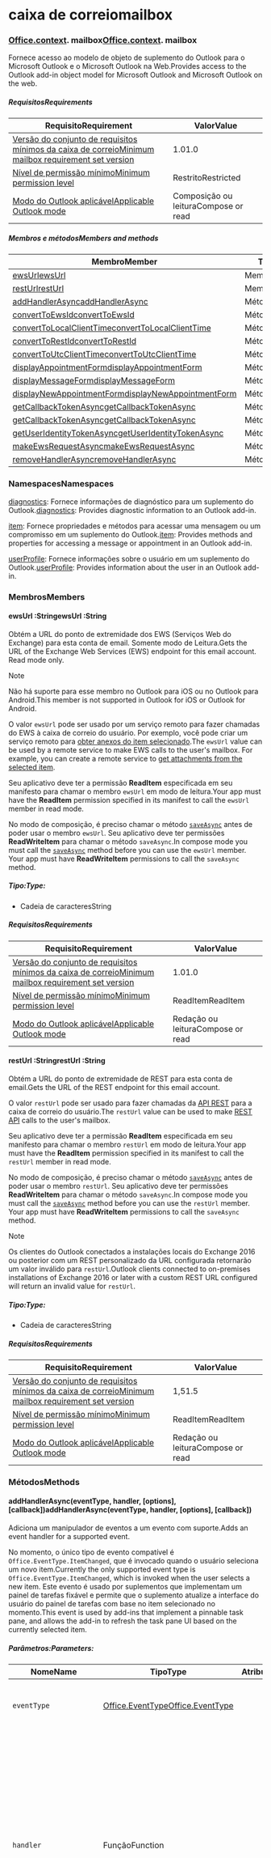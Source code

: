 
# <a name="mailbox"></a><span data-ttu-id="4aa9c-101">caixa de correio</span><span class="sxs-lookup"><span data-stu-id="4aa9c-101">mailbox</span></span>

### <span data-ttu-id="4aa9c-p101">[Office](Office.md)[.context](Office.context.md). mailbox</span><span class="sxs-lookup"><span data-stu-id="4aa9c-p101">[Office](Office.md)[.context](Office.context.md). mailbox</span></span>

<span data-ttu-id="4aa9c-104">Fornece acesso ao modelo de objeto de suplemento do Outlook para o Microsoft Outlook e o Microsoft Outlook na Web.</span><span class="sxs-lookup"><span data-stu-id="4aa9c-104">Provides access to the Outlook add-in object model for Microsoft Outlook and Microsoft Outlook on the web.</span></span>

##### <a name="requirements"></a><span data-ttu-id="4aa9c-105">Requisitos</span><span class="sxs-lookup"><span data-stu-id="4aa9c-105">Requirements</span></span>

|<span data-ttu-id="4aa9c-106">Requisito</span><span class="sxs-lookup"><span data-stu-id="4aa9c-106">Requirement</span></span>| <span data-ttu-id="4aa9c-107">Valor</span><span class="sxs-lookup"><span data-stu-id="4aa9c-107">Value</span></span>|
|---|---|
|[<span data-ttu-id="4aa9c-108">Versão do conjunto de requisitos mínimos da caixa de correio</span><span class="sxs-lookup"><span data-stu-id="4aa9c-108">Minimum mailbox requirement set version</span></span>](/office/dev/add-ins/reference/requirement-sets/outlook-api-requirement-sets)| <span data-ttu-id="4aa9c-109">1.0</span><span class="sxs-lookup"><span data-stu-id="4aa9c-109">1.0</span></span>|
|[<span data-ttu-id="4aa9c-110">Nível de permissão mínimo</span><span class="sxs-lookup"><span data-stu-id="4aa9c-110">Minimum permission level</span></span>](https://docs.microsoft.com/outlook/add-ins/understanding-outlook-add-in-permissions)| <span data-ttu-id="4aa9c-111">Restrito</span><span class="sxs-lookup"><span data-stu-id="4aa9c-111">Restricted</span></span>|
|[<span data-ttu-id="4aa9c-112">Modo do Outlook aplicável</span><span class="sxs-lookup"><span data-stu-id="4aa9c-112">Applicable Outlook mode</span></span>](https://docs.microsoft.com/outlook/add-ins/#extension-points)| <span data-ttu-id="4aa9c-113">Composição ou leitura</span><span class="sxs-lookup"><span data-stu-id="4aa9c-113">Compose or read</span></span>|

##### <a name="members-and-methods"></a><span data-ttu-id="4aa9c-114">Membros e métodos</span><span class="sxs-lookup"><span data-stu-id="4aa9c-114">Members and methods</span></span>

| <span data-ttu-id="4aa9c-115">Membro</span><span class="sxs-lookup"><span data-stu-id="4aa9c-115">Member</span></span> | <span data-ttu-id="4aa9c-116">Tipo</span><span class="sxs-lookup"><span data-stu-id="4aa9c-116">Type</span></span> |
|--------|------|
| [<span data-ttu-id="4aa9c-117">ewsUrl</span><span class="sxs-lookup"><span data-stu-id="4aa9c-117">ewsUrl</span></span>](#ewsurl-string) | <span data-ttu-id="4aa9c-118">Membro</span><span class="sxs-lookup"><span data-stu-id="4aa9c-118">Member</span></span> |
| [<span data-ttu-id="4aa9c-119">restUrl</span><span class="sxs-lookup"><span data-stu-id="4aa9c-119">restUrl</span></span>](#resturl-string) | <span data-ttu-id="4aa9c-120">Membro</span><span class="sxs-lookup"><span data-stu-id="4aa9c-120">Member</span></span> |
| [<span data-ttu-id="4aa9c-121">addHandlerAsync</span><span class="sxs-lookup"><span data-stu-id="4aa9c-121">addHandlerAsync</span></span>](#addhandlerasynceventtype-handler-options-callback) | <span data-ttu-id="4aa9c-122">Método</span><span class="sxs-lookup"><span data-stu-id="4aa9c-122">Method</span></span> |
| [<span data-ttu-id="4aa9c-123">convertToEwsId</span><span class="sxs-lookup"><span data-stu-id="4aa9c-123">convertToEwsId</span></span>](#converttoewsiditemid-restversion--string) | <span data-ttu-id="4aa9c-124">Método</span><span class="sxs-lookup"><span data-stu-id="4aa9c-124">Method</span></span> |
| [<span data-ttu-id="4aa9c-125">convertToLocalClientTime</span><span class="sxs-lookup"><span data-stu-id="4aa9c-125">convertToLocalClientTime</span></span>](#converttolocalclienttimetimevalue--localclienttimejavascriptapioutlook15officelocalclienttime) | <span data-ttu-id="4aa9c-126">Método</span><span class="sxs-lookup"><span data-stu-id="4aa9c-126">Method</span></span> |
| [<span data-ttu-id="4aa9c-127">convertToRestId</span><span class="sxs-lookup"><span data-stu-id="4aa9c-127">convertToRestId</span></span>](#converttorestiditemid-restversion--string) | <span data-ttu-id="4aa9c-128">Método</span><span class="sxs-lookup"><span data-stu-id="4aa9c-128">Method</span></span> |
| [<span data-ttu-id="4aa9c-129">convertToUtcClientTime</span><span class="sxs-lookup"><span data-stu-id="4aa9c-129">convertToUtcClientTime</span></span>](#converttoutcclienttimeinput--date) | <span data-ttu-id="4aa9c-130">Método</span><span class="sxs-lookup"><span data-stu-id="4aa9c-130">Method</span></span> |
| [<span data-ttu-id="4aa9c-131">displayAppointmentForm</span><span class="sxs-lookup"><span data-stu-id="4aa9c-131">displayAppointmentForm</span></span>](#displayappointmentformitemid) | <span data-ttu-id="4aa9c-132">Método</span><span class="sxs-lookup"><span data-stu-id="4aa9c-132">Method</span></span> |
| [<span data-ttu-id="4aa9c-133">displayMessageForm</span><span class="sxs-lookup"><span data-stu-id="4aa9c-133">displayMessageForm</span></span>](#displaymessageformitemid) | <span data-ttu-id="4aa9c-134">Método</span><span class="sxs-lookup"><span data-stu-id="4aa9c-134">Method</span></span> |
| [<span data-ttu-id="4aa9c-135">displayNewAppointmentForm</span><span class="sxs-lookup"><span data-stu-id="4aa9c-135">displayNewAppointmentForm</span></span>](#displaynewappointmentformparameters) | <span data-ttu-id="4aa9c-136">Método</span><span class="sxs-lookup"><span data-stu-id="4aa9c-136">Method</span></span> |
| [<span data-ttu-id="4aa9c-137">getCallbackTokenAsync</span><span class="sxs-lookup"><span data-stu-id="4aa9c-137">getCallbackTokenAsync</span></span>](#getcallbacktokenasyncoptions-callback) | <span data-ttu-id="4aa9c-138">Método</span><span class="sxs-lookup"><span data-stu-id="4aa9c-138">Method</span></span> |
| [<span data-ttu-id="4aa9c-139">getCallbackTokenAsync</span><span class="sxs-lookup"><span data-stu-id="4aa9c-139">getCallbackTokenAsync</span></span>](#getcallbacktokenasynccallback-usercontext) | <span data-ttu-id="4aa9c-140">Método</span><span class="sxs-lookup"><span data-stu-id="4aa9c-140">Method</span></span> |
| [<span data-ttu-id="4aa9c-141">getUserIdentityTokenAsync</span><span class="sxs-lookup"><span data-stu-id="4aa9c-141">getUserIdentityTokenAsync</span></span>](#getuseridentitytokenasynccallback-usercontext) | <span data-ttu-id="4aa9c-142">Método</span><span class="sxs-lookup"><span data-stu-id="4aa9c-142">Method</span></span> |
| [<span data-ttu-id="4aa9c-143">makeEwsRequestAsync</span><span class="sxs-lookup"><span data-stu-id="4aa9c-143">makeEwsRequestAsync</span></span>](#makeewsrequestasyncdata-callback-usercontext) | <span data-ttu-id="4aa9c-144">Método</span><span class="sxs-lookup"><span data-stu-id="4aa9c-144">Method</span></span> |
| [<span data-ttu-id="4aa9c-145">removeHandlerAsync</span><span class="sxs-lookup"><span data-stu-id="4aa9c-145">removeHandlerAsync</span></span>](#removehandlerasynceventtype-handler-options-callback) | <span data-ttu-id="4aa9c-146">Método</span><span class="sxs-lookup"><span data-stu-id="4aa9c-146">Method</span></span> |

### <a name="namespaces"></a><span data-ttu-id="4aa9c-147">Namespaces</span><span class="sxs-lookup"><span data-stu-id="4aa9c-147">Namespaces</span></span>

<span data-ttu-id="4aa9c-148">[diagnostics](Office.context.mailbox.diagnostics.md): Fornece informações de diagnóstico para um suplemento do Outlook.</span><span class="sxs-lookup"><span data-stu-id="4aa9c-148">[diagnostics](Office.context.mailbox.diagnostics.md): Provides diagnostic information to an Outlook add-in.</span></span>

<span data-ttu-id="4aa9c-149">[item](Office.context.mailbox.item.md): Fornece propriedades e métodos para acessar uma mensagem ou um compromisso em um suplemento do Outlook.</span><span class="sxs-lookup"><span data-stu-id="4aa9c-149">[item](Office.context.mailbox.item.md): Provides methods and properties for accessing a message or appointment in an Outlook add-in.</span></span>

<span data-ttu-id="4aa9c-150">[userProfile](Office.context.mailbox.userProfile.md): Fornece informações sobre o usuário em um suplemento do Outlook.</span><span class="sxs-lookup"><span data-stu-id="4aa9c-150">[userProfile](Office.context.mailbox.userProfile.md): Provides information about the user in an Outlook add-in.</span></span>

### <a name="members"></a><span data-ttu-id="4aa9c-151">Membros</span><span class="sxs-lookup"><span data-stu-id="4aa9c-151">Members</span></span>

#### <a name="ewsurl-string"></a><span data-ttu-id="4aa9c-152">ewsUrl :String</span><span class="sxs-lookup"><span data-stu-id="4aa9c-152">ewsUrl :String</span></span>

<span data-ttu-id="4aa9c-p102">Obtém a URL do ponto de extremidade dos EWS (Serviços Web do Exchange) para esta conta de email. Somente modo de Leitura.</span><span class="sxs-lookup"><span data-stu-id="4aa9c-p102">Gets the URL of the Exchange Web Services (EWS) endpoint for this email account. Read mode only.</span></span>

> [!NOTE]
> <span data-ttu-id="4aa9c-155">Não há suporte para esse membro no Outlook para iOS ou no Outlook para Android.</span><span class="sxs-lookup"><span data-stu-id="4aa9c-155">This member is not supported in Outlook for iOS or Outlook for Android.</span></span>

<span data-ttu-id="4aa9c-p103">O valor `ewsUrl` pode ser usado por um serviço remoto para fazer chamadas do EWS à caixa de correio do usuário. Por exemplo, você pode criar um serviço remoto para [obter anexos do item selecionado](https://docs.microsoft.com/outlook/add-ins/get-attachments-of-an-outlook-item).</span><span class="sxs-lookup"><span data-stu-id="4aa9c-p103">The `ewsUrl` value can be used by a remote service to make EWS calls to the user's mailbox. For example, you can create a remote service to [get attachments from the selected item](https://docs.microsoft.com/outlook/add-ins/get-attachments-of-an-outlook-item).</span></span>

<span data-ttu-id="4aa9c-158">Seu aplicativo deve ter a permissão **ReadItem** especificada em seu manifesto para chamar o membro `ewsUrl` em modo de leitura.</span><span class="sxs-lookup"><span data-stu-id="4aa9c-158">Your app must have the **ReadItem** permission specified in its manifest to call the `ewsUrl` member in read mode.</span></span>

<span data-ttu-id="4aa9c-p104">No modo de composição, é preciso chamar o método [`saveAsync`](Office.context.mailbox.item.md#saveasyncoptions-callback) antes de poder usar o membro `ewsUrl`. Seu aplicativo deve ter permissões **ReadWriteItem** para chamar o método `saveAsync`.</span><span class="sxs-lookup"><span data-stu-id="4aa9c-p104">In compose mode you must call the [`saveAsync`](Office.context.mailbox.item.md#saveasyncoptions-callback) method before you can use the `ewsUrl` member. Your app must have **ReadWriteItem** permissions to call the `saveAsync` method.</span></span>

##### <a name="type"></a><span data-ttu-id="4aa9c-161">Tipo:</span><span class="sxs-lookup"><span data-stu-id="4aa9c-161">Type:</span></span>

*   <span data-ttu-id="4aa9c-162">Cadeia de caracteres</span><span class="sxs-lookup"><span data-stu-id="4aa9c-162">String</span></span>

##### <a name="requirements"></a><span data-ttu-id="4aa9c-163">Requisitos</span><span class="sxs-lookup"><span data-stu-id="4aa9c-163">Requirements</span></span>

|<span data-ttu-id="4aa9c-164">Requisito</span><span class="sxs-lookup"><span data-stu-id="4aa9c-164">Requirement</span></span>| <span data-ttu-id="4aa9c-165">Valor</span><span class="sxs-lookup"><span data-stu-id="4aa9c-165">Value</span></span>|
|---|---|
|[<span data-ttu-id="4aa9c-166">Versão do conjunto de requisitos mínimos da caixa de correio</span><span class="sxs-lookup"><span data-stu-id="4aa9c-166">Minimum mailbox requirement set version</span></span>](/office/dev/add-ins/reference/requirement-sets/outlook-api-requirement-sets)| <span data-ttu-id="4aa9c-167">1.0</span><span class="sxs-lookup"><span data-stu-id="4aa9c-167">1.0</span></span>|
|[<span data-ttu-id="4aa9c-168">Nível de permissão mínimo</span><span class="sxs-lookup"><span data-stu-id="4aa9c-168">Minimum permission level</span></span>](https://docs.microsoft.com/outlook/add-ins/understanding-outlook-add-in-permissions)| <span data-ttu-id="4aa9c-169">ReadItem</span><span class="sxs-lookup"><span data-stu-id="4aa9c-169">ReadItem</span></span>|
|[<span data-ttu-id="4aa9c-170">Modo do Outlook aplicável</span><span class="sxs-lookup"><span data-stu-id="4aa9c-170">Applicable Outlook mode</span></span>](https://docs.microsoft.com/outlook/add-ins/#extension-points)| <span data-ttu-id="4aa9c-171">Redação ou leitura</span><span class="sxs-lookup"><span data-stu-id="4aa9c-171">Compose or read</span></span>|

#### <a name="resturl-string"></a><span data-ttu-id="4aa9c-172">restUrl :String</span><span class="sxs-lookup"><span data-stu-id="4aa9c-172">restUrl :String</span></span>

<span data-ttu-id="4aa9c-173">Obtém a URL do ponto de extremidade de REST para esta conta de email.</span><span class="sxs-lookup"><span data-stu-id="4aa9c-173">Gets the URL of the REST endpoint for this email account.</span></span>

<span data-ttu-id="4aa9c-174">O valor `restUrl` pode ser usado para fazer chamadas da [API REST](https://docs.microsoft.com/outlook/rest/) para a caixa de correio do usuário.</span><span class="sxs-lookup"><span data-stu-id="4aa9c-174">The `restUrl` value can be used to make [REST API](https://docs.microsoft.com/outlook/rest/) calls to the user's mailbox.</span></span>

<span data-ttu-id="4aa9c-175">Seu aplicativo deve ter a permissão **ReadItem** especificada em seu manifesto para chamar o membro `restUrl` em modo de leitura.</span><span class="sxs-lookup"><span data-stu-id="4aa9c-175">Your app must have the **ReadItem** permission specified in its manifest to call the `restUrl` member in read mode.</span></span>

<span data-ttu-id="4aa9c-p105">No modo de composição, é preciso chamar o método [`saveAsync`](Office.context.mailbox.item.md#saveasyncoptions-callback) antes de poder usar o membro `restUrl`. Seu aplicativo deve ter permissões **ReadWriteItem** para chamar o método `saveAsync`.</span><span class="sxs-lookup"><span data-stu-id="4aa9c-p105">In compose mode you must call the [`saveAsync`](Office.context.mailbox.item.md#saveasyncoptions-callback) method before you can use the `restUrl` member. Your app must have **ReadWriteItem** permissions to call the `saveAsync` method.</span></span>

> [!NOTE]
> <span data-ttu-id="4aa9c-178">Os clientes do Outlook conectados a instalações locais do Exchange 2016 ou posterior com um REST personalizado da URL configurada retornarão um valor inválido para `restUrl`.</span><span class="sxs-lookup"><span data-stu-id="4aa9c-178">Outlook clients connected to on-premises installations of Exchange 2016 or later with a custom REST URL configured will return an invalid value for `restUrl`.</span></span>

##### <a name="type"></a><span data-ttu-id="4aa9c-179">Tipo:</span><span class="sxs-lookup"><span data-stu-id="4aa9c-179">Type:</span></span>

*   <span data-ttu-id="4aa9c-180">Cadeia de caracteres</span><span class="sxs-lookup"><span data-stu-id="4aa9c-180">String</span></span>

##### <a name="requirements"></a><span data-ttu-id="4aa9c-181">Requisitos</span><span class="sxs-lookup"><span data-stu-id="4aa9c-181">Requirements</span></span>

|<span data-ttu-id="4aa9c-182">Requisito</span><span class="sxs-lookup"><span data-stu-id="4aa9c-182">Requirement</span></span>| <span data-ttu-id="4aa9c-183">Valor</span><span class="sxs-lookup"><span data-stu-id="4aa9c-183">Value</span></span>|
|---|---|
|[<span data-ttu-id="4aa9c-184">Versão do conjunto de requisitos mínimos da caixa de correio</span><span class="sxs-lookup"><span data-stu-id="4aa9c-184">Minimum mailbox requirement set version</span></span>](/office/dev/add-ins/reference/requirement-sets/outlook-api-requirement-sets)| <span data-ttu-id="4aa9c-185">1,5</span><span class="sxs-lookup"><span data-stu-id="4aa9c-185">1.5</span></span> |
|[<span data-ttu-id="4aa9c-186">Nível de permissão mínimo</span><span class="sxs-lookup"><span data-stu-id="4aa9c-186">Minimum permission level</span></span>](https://docs.microsoft.com/outlook/add-ins/understanding-outlook-add-in-permissions)| <span data-ttu-id="4aa9c-187">ReadItem</span><span class="sxs-lookup"><span data-stu-id="4aa9c-187">ReadItem</span></span>|
|[<span data-ttu-id="4aa9c-188">Modo do Outlook aplicável</span><span class="sxs-lookup"><span data-stu-id="4aa9c-188">Applicable Outlook mode</span></span>](https://docs.microsoft.com/outlook/add-ins/#extension-points)| <span data-ttu-id="4aa9c-189">Redação ou leitura</span><span class="sxs-lookup"><span data-stu-id="4aa9c-189">Compose or read</span></span>|

### <a name="methods"></a><span data-ttu-id="4aa9c-190">Métodos</span><span class="sxs-lookup"><span data-stu-id="4aa9c-190">Methods</span></span>

####  <a name="addhandlerasynceventtype-handler-options-callback"></a><span data-ttu-id="4aa9c-191">addHandlerAsync(eventType, handler, [options], [callback])</span><span class="sxs-lookup"><span data-stu-id="4aa9c-191">addHandlerAsync(eventType, handler, [options], [callback])</span></span>

<span data-ttu-id="4aa9c-192">Adiciona um manipulador de eventos a um evento com suporte.</span><span class="sxs-lookup"><span data-stu-id="4aa9c-192">Adds an event handler for a supported event.</span></span>

<span data-ttu-id="4aa9c-193">No momento, o único tipo de evento compatível é `Office.EventType.ItemChanged`, que é invocado quando o usuário seleciona um novo item.</span><span class="sxs-lookup"><span data-stu-id="4aa9c-193">Currently the only supported event type is `Office.EventType.ItemChanged`, which is invoked when the user selects a new item.</span></span> <span data-ttu-id="4aa9c-194">Este evento é usado por suplementos que implementam um painel de tarefas fixável e permite que o suplemento atualize a interface do usuário do painel de tarefas com base no item selecionado no momento.</span><span class="sxs-lookup"><span data-stu-id="4aa9c-194">This event is used by add-ins that implement a pinnable task pane, and allows the add-in to refresh the task pane UI based on the currently selected item.</span></span>

##### <a name="parameters"></a><span data-ttu-id="4aa9c-195">Parâmetros:</span><span class="sxs-lookup"><span data-stu-id="4aa9c-195">Parameters:</span></span>

| <span data-ttu-id="4aa9c-196">Nome</span><span class="sxs-lookup"><span data-stu-id="4aa9c-196">Name</span></span> | <span data-ttu-id="4aa9c-197">Tipo</span><span class="sxs-lookup"><span data-stu-id="4aa9c-197">Type</span></span> | <span data-ttu-id="4aa9c-198">Atributos</span><span class="sxs-lookup"><span data-stu-id="4aa9c-198">Attributes</span></span> | <span data-ttu-id="4aa9c-199">Descrição</span><span class="sxs-lookup"><span data-stu-id="4aa9c-199">Description</span></span> |
|---|---|---|---|
| `eventType` | [<span data-ttu-id="4aa9c-200">Office.EventType</span><span class="sxs-lookup"><span data-stu-id="4aa9c-200">Office.EventType</span></span>](office.md#eventtype-string) || <span data-ttu-id="4aa9c-201">O evento que deve invocar o manipulador.</span><span class="sxs-lookup"><span data-stu-id="4aa9c-201">The event that should invoke the handler.</span></span> |
| `handler` | <span data-ttu-id="4aa9c-202">Função</span><span class="sxs-lookup"><span data-stu-id="4aa9c-202">Function</span></span> || <span data-ttu-id="4aa9c-p107">A função para manipular o evento. A função deve aceitar um parâmetro exclusivo, que é um objeto literal. A propriedade `type` no parâmetro corresponderá ao parâmetro `eventType` passado para `addHandlerAsync`.</span><span class="sxs-lookup"><span data-stu-id="4aa9c-p107">The function to handle the event. The function must accept a single parameter, which is an object literal. The `type` property on the parameter will match the `eventType` parameter passed to `addHandlerAsync`.</span></span> |
| `options` | <span data-ttu-id="4aa9c-206">Objeto</span><span class="sxs-lookup"><span data-stu-id="4aa9c-206">Object</span></span> | <span data-ttu-id="4aa9c-207">&lt;opcional&gt;</span><span class="sxs-lookup"><span data-stu-id="4aa9c-207">&lt;optional&gt;</span></span> | <span data-ttu-id="4aa9c-208">Um objeto literal que contém uma ou mais das propriedades a seguir.</span><span class="sxs-lookup"><span data-stu-id="4aa9c-208">An object literal that contains one or more of the following properties.</span></span> |
| `options.asyncContext` | <span data-ttu-id="4aa9c-209">Objeto</span><span class="sxs-lookup"><span data-stu-id="4aa9c-209">Object</span></span> | <span data-ttu-id="4aa9c-210">&lt;opcional&gt;</span><span class="sxs-lookup"><span data-stu-id="4aa9c-210">&lt;optional&gt;</span></span> | <span data-ttu-id="4aa9c-211">Os desenvolvedores podem fornecer qualquer objeto que desejarem acessar no método de retorno de chamada.</span><span class="sxs-lookup"><span data-stu-id="4aa9c-211">Developers can provide any object they wish to access in the callback method.</span></span> |
| `callback` | <span data-ttu-id="4aa9c-212">function</span><span class="sxs-lookup"><span data-stu-id="4aa9c-212">function</span></span>| <span data-ttu-id="4aa9c-213">&lt;opcional&gt;</span><span class="sxs-lookup"><span data-stu-id="4aa9c-213">&lt;optional&gt;</span></span>|<span data-ttu-id="4aa9c-214">Quando o método for concluído, a função passada ao parâmetro `callback` é chamada com um único parâmetro, `asyncResult`, que é um objeto [`AsyncResult`](/javascript/api/office/office.asyncresult).</span><span class="sxs-lookup"><span data-stu-id="4aa9c-214">When the method completes, the function passed in the `callback` parameter is called with a single parameter, `asyncResult`, which is an [`AsyncResult`](/javascript/api/office/office.asyncresult) object.</span></span>|

##### <a name="requirements"></a><span data-ttu-id="4aa9c-215">Requisitos</span><span class="sxs-lookup"><span data-stu-id="4aa9c-215">Requirements</span></span>

|<span data-ttu-id="4aa9c-216">Requisito</span><span class="sxs-lookup"><span data-stu-id="4aa9c-216">Requirement</span></span>| <span data-ttu-id="4aa9c-217">Valor</span><span class="sxs-lookup"><span data-stu-id="4aa9c-217">Value</span></span>|
|---|---|
|[<span data-ttu-id="4aa9c-218">Versão do conjunto de requisitos mínimos da caixa de correio</span><span class="sxs-lookup"><span data-stu-id="4aa9c-218">Minimum mailbox requirement set version</span></span>](/office/dev/add-ins/reference/requirement-sets/outlook-api-requirement-sets)| <span data-ttu-id="4aa9c-219">1,5</span><span class="sxs-lookup"><span data-stu-id="4aa9c-219">1.5</span></span> |
|[<span data-ttu-id="4aa9c-220">Nível de permissão mínimo</span><span class="sxs-lookup"><span data-stu-id="4aa9c-220">Minimum permission level</span></span>](https://docs.microsoft.com/outlook/add-ins/understanding-outlook-add-in-permissions)| <span data-ttu-id="4aa9c-221">ReadItem</span><span class="sxs-lookup"><span data-stu-id="4aa9c-221">ReadItem</span></span> |
|[<span data-ttu-id="4aa9c-222">Modo do Outlook aplicável</span><span class="sxs-lookup"><span data-stu-id="4aa9c-222">Applicable Outlook mode</span></span>](https://docs.microsoft.com/outlook/add-ins/#extension-points)| <span data-ttu-id="4aa9c-223">Redação ou leitura</span><span class="sxs-lookup"><span data-stu-id="4aa9c-223">Compose or read</span></span>|

##### <a name="example"></a><span data-ttu-id="4aa9c-224">Exemplo</span><span class="sxs-lookup"><span data-stu-id="4aa9c-224">Example</span></span>

```js
Office.initialize = function (reason) {
  $(document).ready(function () {
    Office.context.mailbox.addHandlerAsync(Office.EventType.ItemChanged, loadNewItem, function (result) {
      if (result.status === Office.AsyncResultStatus.Failed) {
        // Handle error
      }
    });
  });
};

function loadNewItem(eventArgs) {
  // Load the properties of the newly selected item
  loadProps(Office.context.mailbox.item);
};
```

####  <a name="converttoewsiditemid-restversion--string"></a><span data-ttu-id="4aa9c-225">convertToEwsId(itemId, restVersion) → {String}</span><span class="sxs-lookup"><span data-stu-id="4aa9c-225">convertToEwsId(itemId, restVersion) → {String}</span></span>

<span data-ttu-id="4aa9c-226">Converte uma ID de item formatada para REST no formato EWS.</span><span class="sxs-lookup"><span data-stu-id="4aa9c-226">Converts an item ID formatted for REST into EWS format.</span></span>

> [!NOTE]
> <span data-ttu-id="4aa9c-227">Não há suporte para esse método no Outlook para iOS ou no Outlook para Android.</span><span class="sxs-lookup"><span data-stu-id="4aa9c-227">This method is not supported in Outlook for iOS or Outlook for Android.</span></span>

<span data-ttu-id="4aa9c-p108">IDs de itens recuperadas por meio de uma API REST (como a [API do Email do Outlook](https://docs.microsoft.com/previous-versions/office/office-365-api/api/version-2.0/mail-rest-operations) ou o [Microsoft Graph](https://graph.microsoft.io/)) usam um formato diferente daquele usado pelos Serviços Web do Exchange (EWS). O método `convertToEwsId` converte uma ID formatada como REST para o formato adequado para EWS.</span><span class="sxs-lookup"><span data-stu-id="4aa9c-p108">Item IDs retrieved via a REST API (such as the [Outlook Mail API](https://docs.microsoft.com/previous-versions/office/office-365-api/api/version-2.0/mail-rest-operations) or the [Microsoft Graph](https://graph.microsoft.io/)) use a different format than the format used by Exchange Web Services (EWS). The `convertToEwsId` method converts a REST-formatted ID into the proper format for EWS.</span></span>

##### <a name="parameters"></a><span data-ttu-id="4aa9c-230">Parâmetros:</span><span class="sxs-lookup"><span data-stu-id="4aa9c-230">Parameters:</span></span>

|<span data-ttu-id="4aa9c-231">Nome</span><span class="sxs-lookup"><span data-stu-id="4aa9c-231">Name</span></span>| <span data-ttu-id="4aa9c-232">Tipo</span><span class="sxs-lookup"><span data-stu-id="4aa9c-232">Type</span></span>| <span data-ttu-id="4aa9c-233">Descrição</span><span class="sxs-lookup"><span data-stu-id="4aa9c-233">Description</span></span>|
|---|---|---|
|`itemId`| <span data-ttu-id="4aa9c-234">String</span><span class="sxs-lookup"><span data-stu-id="4aa9c-234">String</span></span>|<span data-ttu-id="4aa9c-235">Uma ID de item formatada para APIs REST do Outlook</span><span class="sxs-lookup"><span data-stu-id="4aa9c-235">An item ID formatted for the Outlook REST APIs</span></span>|
|`restVersion`| [<span data-ttu-id="4aa9c-236">Office.MailboxEnums.RestVersion</span><span class="sxs-lookup"><span data-stu-id="4aa9c-236">Office.MailboxEnums.RestVersion</span></span>](/javascript/api/outlook_1_5/office.mailboxenums.restversion)|<span data-ttu-id="4aa9c-237">Um valor que indica a versão da API REST do Outlook usada para recuperar a ID do item.</span><span class="sxs-lookup"><span data-stu-id="4aa9c-237">A value indicating the version of the Outlook REST API used to retrieve the item ID.</span></span>|

##### <a name="requirements"></a><span data-ttu-id="4aa9c-238">Requisitos</span><span class="sxs-lookup"><span data-stu-id="4aa9c-238">Requirements</span></span>

|<span data-ttu-id="4aa9c-239">Requisito</span><span class="sxs-lookup"><span data-stu-id="4aa9c-239">Requirement</span></span>| <span data-ttu-id="4aa9c-240">Valor</span><span class="sxs-lookup"><span data-stu-id="4aa9c-240">Value</span></span>|
|---|---|
|[<span data-ttu-id="4aa9c-241">Versão do conjunto de requisitos mínimos da caixa de correio</span><span class="sxs-lookup"><span data-stu-id="4aa9c-241">Minimum mailbox requirement set version</span></span>](/office/dev/add-ins/reference/requirement-sets/outlook-api-requirement-sets)| <span data-ttu-id="4aa9c-242">1.3</span><span class="sxs-lookup"><span data-stu-id="4aa9c-242">1.3</span></span>|
|[<span data-ttu-id="4aa9c-243">Nível de permissão mínimo</span><span class="sxs-lookup"><span data-stu-id="4aa9c-243">Minimum permission level</span></span>](https://docs.microsoft.com/outlook/add-ins/understanding-outlook-add-in-permissions)| <span data-ttu-id="4aa9c-244">Restricted</span><span class="sxs-lookup"><span data-stu-id="4aa9c-244">Restricted</span></span>|
|[<span data-ttu-id="4aa9c-245">Modo do Outlook aplicável</span><span class="sxs-lookup"><span data-stu-id="4aa9c-245">Applicable Outlook mode</span></span>](https://docs.microsoft.com/outlook/add-ins/#extension-points)| <span data-ttu-id="4aa9c-246">Redação ou leitura</span><span class="sxs-lookup"><span data-stu-id="4aa9c-246">Compose or read</span></span>|

##### <a name="returns"></a><span data-ttu-id="4aa9c-247">Retorna:</span><span class="sxs-lookup"><span data-stu-id="4aa9c-247">Returns:</span></span>

<span data-ttu-id="4aa9c-248">Tipo: String</span><span class="sxs-lookup"><span data-stu-id="4aa9c-248">Type: String</span></span>

##### <a name="example"></a><span data-ttu-id="4aa9c-249">Exemplo</span><span class="sxs-lookup"><span data-stu-id="4aa9c-249">Example</span></span>

```js
// Get an item's ID from a REST API
var restId = 'AAMkAGVlOTZjNTM3LW...';

// Treat restId as coming from the v2.0 version of the
// Outlook Mail API
var ewsId = Office.context.mailbox.convertToEwsId(restId, Office.MailboxEnums.RestVersion.v2_0);
```

####  <a name="converttolocalclienttimetimevalue--localclienttimejavascriptapioutlook15officelocalclienttime"></a><span data-ttu-id="4aa9c-250">convertToLocalClientTime(timeValue) → {[LocalClientTime](/javascript/api/outlook_1_5/office.LocalClientTime)}</span><span class="sxs-lookup"><span data-stu-id="4aa9c-250">convertToLocalClientTime(timeValue) → {[LocalClientTime](/javascript/api/outlook_1_5/office.LocalClientTime)}</span></span>

<span data-ttu-id="4aa9c-251">Obtém um dicionário contendo informações de hora em tempo local do cliente.</span><span class="sxs-lookup"><span data-stu-id="4aa9c-251">Gets a dictionary containing time information in local client time.</span></span>

<span data-ttu-id="4aa9c-p109">As datas e horas usadas por um aplicativo de email para o Outlook ou o Outlook Web App podem usar fusos horários diferentes. O Outlook usa o fuso horário do computador cliente; o Outlook Web App usa o fuso horário definido na Centro de administração do Exchange (EAC). Você deve lidar com valores de data e hora para que os valores exibidos na interface do usuário sejam sempre consistentes com o fuso horário que o usuário espera.</span><span class="sxs-lookup"><span data-stu-id="4aa9c-p109">The dates and times used by a mail app for Outlook or Outlook Web App can use different time zones. Outlook uses the client computer time zone; Outlook Web App uses the time zone set on the Exchange Admin Center (EAC). You should handle date and time values so that the values you display on the user interface are always consistent with the time zone that the user expects.</span></span>

<span data-ttu-id="4aa9c-p110">Se o aplicativo de email estiver sendo executado no Outlook, o método `convertToLocalClientTime` retornará um objeto de dicionário com os valores definidos para o fuso horário do computador do cliente. Se o aplicativo de email estiver sendo executado no Outlook Web App, o método `convertToLocalClientTime` retornará um objeto de dicionário com os valores definidos para o fuso horário especificado no EAC.</span><span class="sxs-lookup"><span data-stu-id="4aa9c-p110">If the mail app is running in Outlook, the `convertToLocalClientTime` method will return a dictionary object with the values set to the client computer time zone. If the mail app is running in Outlook Web App, the `convertToLocalClientTime` method will return a dictionary object with the values set to the time zone specified in the EAC.</span></span>

##### <a name="parameters"></a><span data-ttu-id="4aa9c-257">Parâmetros:</span><span class="sxs-lookup"><span data-stu-id="4aa9c-257">Parameters:</span></span>

|<span data-ttu-id="4aa9c-258">Nome</span><span class="sxs-lookup"><span data-stu-id="4aa9c-258">Name</span></span>| <span data-ttu-id="4aa9c-259">Tipo</span><span class="sxs-lookup"><span data-stu-id="4aa9c-259">Type</span></span>| <span data-ttu-id="4aa9c-260">Descrição</span><span class="sxs-lookup"><span data-stu-id="4aa9c-260">Description</span></span>|
|---|---|---|
|`timeValue`| <span data-ttu-id="4aa9c-261">Date</span><span class="sxs-lookup"><span data-stu-id="4aa9c-261">Date</span></span>|<span data-ttu-id="4aa9c-262">Um objeto Date</span><span class="sxs-lookup"><span data-stu-id="4aa9c-262">A Date object</span></span>|

##### <a name="requirements"></a><span data-ttu-id="4aa9c-263">Requisitos</span><span class="sxs-lookup"><span data-stu-id="4aa9c-263">Requirements</span></span>

|<span data-ttu-id="4aa9c-264">Requisito</span><span class="sxs-lookup"><span data-stu-id="4aa9c-264">Requirement</span></span>| <span data-ttu-id="4aa9c-265">Valor</span><span class="sxs-lookup"><span data-stu-id="4aa9c-265">Value</span></span>|
|---|---|
|[<span data-ttu-id="4aa9c-266">Versão do conjunto de requisitos mínimos da caixa de correio</span><span class="sxs-lookup"><span data-stu-id="4aa9c-266">Minimum mailbox requirement set version</span></span>](/office/dev/add-ins/reference/requirement-sets/outlook-api-requirement-sets)| <span data-ttu-id="4aa9c-267">1.0</span><span class="sxs-lookup"><span data-stu-id="4aa9c-267">1.0</span></span>|
|[<span data-ttu-id="4aa9c-268">Nível de permissão mínimo</span><span class="sxs-lookup"><span data-stu-id="4aa9c-268">Minimum permission level</span></span>](https://docs.microsoft.com/outlook/add-ins/understanding-outlook-add-in-permissions)| <span data-ttu-id="4aa9c-269">ReadItem</span><span class="sxs-lookup"><span data-stu-id="4aa9c-269">ReadItem</span></span>|
|[<span data-ttu-id="4aa9c-270">Modo do Outlook aplicável</span><span class="sxs-lookup"><span data-stu-id="4aa9c-270">Applicable Outlook mode</span></span>](https://docs.microsoft.com/outlook/add-ins/#extension-points)| <span data-ttu-id="4aa9c-271">Redação ou leitura</span><span class="sxs-lookup"><span data-stu-id="4aa9c-271">Compose or read</span></span>|

##### <a name="returns"></a><span data-ttu-id="4aa9c-272">Retorna:</span><span class="sxs-lookup"><span data-stu-id="4aa9c-272">Returns:</span></span>

<span data-ttu-id="4aa9c-273">Tipo: [LocalClientTime](/javascript/api/outlook_1_5/office.LocalClientTime)</span><span class="sxs-lookup"><span data-stu-id="4aa9c-273">Type: [LocalClientTime](/javascript/api/outlook_1_5/office.LocalClientTime)</span></span>

####  <a name="converttorestiditemid-restversion--string"></a><span data-ttu-id="4aa9c-274">convertToRestId(itemId, restVersion) → {String}</span><span class="sxs-lookup"><span data-stu-id="4aa9c-274">convertToRestId(itemId, restVersion) → {String}</span></span>

<span data-ttu-id="4aa9c-275">Converte uma ID de item formatada para EWS no formato REST.</span><span class="sxs-lookup"><span data-stu-id="4aa9c-275">Converts an item ID formatted for EWS into REST format.</span></span>

> [!NOTE]
> <span data-ttu-id="4aa9c-276">Não há suporte para esse método no Outlook para iOS ou no Outlook para Android.</span><span class="sxs-lookup"><span data-stu-id="4aa9c-276">This method is not supported in Outlook for iOS or Outlook for Android.</span></span>

<span data-ttu-id="4aa9c-p111">IDs de itens recuperadas por EWS ou pela propriedade `itemId` usam um formato diferente daquele usado por APIs REST (como a [API do Email do Outlook](https://docs.microsoft.com/previous-versions/office/office-365-api/api/version-2.0/mail-rest-operations) ou o [Microsoft Graph](https://graph.microsoft.io/)). O método `convertToRestId` converte uma ID formatada como EWS para o formato adequado para REST.</span><span class="sxs-lookup"><span data-stu-id="4aa9c-p111">Item IDs retrieved via EWS or via the `itemId` property use a different format than the format used by REST APIs (such as the [Outlook Mail API](https://docs.microsoft.com/previous-versions/office/office-365-api/api/version-2.0/mail-rest-operations) or the [Microsoft Graph](https://graph.microsoft.io/)). The `convertToRestId` method converts an EWS-formatted ID into the proper format for REST.</span></span>

##### <a name="parameters"></a><span data-ttu-id="4aa9c-279">Parâmetros:</span><span class="sxs-lookup"><span data-stu-id="4aa9c-279">Parameters:</span></span>

|<span data-ttu-id="4aa9c-280">Nome</span><span class="sxs-lookup"><span data-stu-id="4aa9c-280">Name</span></span>| <span data-ttu-id="4aa9c-281">Tipo</span><span class="sxs-lookup"><span data-stu-id="4aa9c-281">Type</span></span>| <span data-ttu-id="4aa9c-282">Descrição</span><span class="sxs-lookup"><span data-stu-id="4aa9c-282">Description</span></span>|
|---|---|---|
|`itemId`| <span data-ttu-id="4aa9c-283">String</span><span class="sxs-lookup"><span data-stu-id="4aa9c-283">String</span></span>|<span data-ttu-id="4aa9c-284">Uma ID de item formatada para os Serviços Web do Exchange (EWS)</span><span class="sxs-lookup"><span data-stu-id="4aa9c-284">An item ID formatted for Exchange Web Services (EWS)</span></span>|
|`restVersion`| [<span data-ttu-id="4aa9c-285">Office.MailboxEnums.RestVersion</span><span class="sxs-lookup"><span data-stu-id="4aa9c-285">Office.MailboxEnums.RestVersion</span></span>](/javascript/api/outlook_1_5/office.mailboxenums.restversion)|<span data-ttu-id="4aa9c-286">Um valor que indica a versão da API REST do Outlook com a qual a ID convertida será usada.</span><span class="sxs-lookup"><span data-stu-id="4aa9c-286">A value indicating the version of the Outlook REST API that the converted ID will be used with.</span></span>|

##### <a name="requirements"></a><span data-ttu-id="4aa9c-287">Requisitos</span><span class="sxs-lookup"><span data-stu-id="4aa9c-287">Requirements</span></span>

|<span data-ttu-id="4aa9c-288">Requisito</span><span class="sxs-lookup"><span data-stu-id="4aa9c-288">Requirement</span></span>| <span data-ttu-id="4aa9c-289">Valor</span><span class="sxs-lookup"><span data-stu-id="4aa9c-289">Value</span></span>|
|---|---|
|[<span data-ttu-id="4aa9c-290">Versão do conjunto de requisitos mínimos da caixa de correio</span><span class="sxs-lookup"><span data-stu-id="4aa9c-290">Minimum mailbox requirement set version</span></span>](/office/dev/add-ins/reference/requirement-sets/outlook-api-requirement-sets)| <span data-ttu-id="4aa9c-291">1.3</span><span class="sxs-lookup"><span data-stu-id="4aa9c-291">1.3</span></span>|
|[<span data-ttu-id="4aa9c-292">Nível de permissão mínimo</span><span class="sxs-lookup"><span data-stu-id="4aa9c-292">Minimum permission level</span></span>](https://docs.microsoft.com/outlook/add-ins/understanding-outlook-add-in-permissions)| <span data-ttu-id="4aa9c-293">Restricted</span><span class="sxs-lookup"><span data-stu-id="4aa9c-293">Restricted</span></span>|
|[<span data-ttu-id="4aa9c-294">Modo do Outlook aplicável</span><span class="sxs-lookup"><span data-stu-id="4aa9c-294">Applicable Outlook mode</span></span>](https://docs.microsoft.com/outlook/add-ins/#extension-points)| <span data-ttu-id="4aa9c-295">Redação ou leitura</span><span class="sxs-lookup"><span data-stu-id="4aa9c-295">Compose or read</span></span>|

##### <a name="returns"></a><span data-ttu-id="4aa9c-296">Retorna:</span><span class="sxs-lookup"><span data-stu-id="4aa9c-296">Returns:</span></span>

<span data-ttu-id="4aa9c-297">Tipo: String</span><span class="sxs-lookup"><span data-stu-id="4aa9c-297">Type: String</span></span>

##### <a name="example"></a><span data-ttu-id="4aa9c-298">Exemplo</span><span class="sxs-lookup"><span data-stu-id="4aa9c-298">Example</span></span>

```js
// Get the currently selected item's ID
var ewsId = Office.context.mailbox.item.itemId;

// Convert to a REST ID for the v2.0 version of the
// Outlook Mail API
var restId = Office.context.mailbox.convertToRestId(ewsId, Office.MailboxEnums.RestVersion.v2_0);
```

####  <a name="converttoutcclienttimeinput--date"></a><span data-ttu-id="4aa9c-299">convertToUtcClientTime(input) → {Date}</span><span class="sxs-lookup"><span data-stu-id="4aa9c-299">convertToUtcClientTime(input) → {Date}</span></span>

<span data-ttu-id="4aa9c-300">Obtém um objeto Date de um dicionário contendo as informações de hora.</span><span class="sxs-lookup"><span data-stu-id="4aa9c-300">Gets a Date object from a dictionary containing time information.</span></span>

<span data-ttu-id="4aa9c-301">O método `convertToUtcClientTime` converte um dicionário que contém uma data e hora locais para um objeto Date com os valores corretos para a data e hora locais.</span><span class="sxs-lookup"><span data-stu-id="4aa9c-301">The `convertToUtcClientTime` method converts a dictionary containing a local date and time to a Date object with the correct values for the local date and time.</span></span>

##### <a name="parameters"></a><span data-ttu-id="4aa9c-302">Parâmetros:</span><span class="sxs-lookup"><span data-stu-id="4aa9c-302">Parameters:</span></span>

|<span data-ttu-id="4aa9c-303">Nome</span><span class="sxs-lookup"><span data-stu-id="4aa9c-303">Name</span></span>| <span data-ttu-id="4aa9c-304">Tipo</span><span class="sxs-lookup"><span data-stu-id="4aa9c-304">Type</span></span>| <span data-ttu-id="4aa9c-305">Descrição</span><span class="sxs-lookup"><span data-stu-id="4aa9c-305">Description</span></span>|
|---|---|---|
|`input`| [<span data-ttu-id="4aa9c-306">LocalClientTime</span><span class="sxs-lookup"><span data-stu-id="4aa9c-306">LocalClientTime</span></span>](/javascript/api/outlook_1_5/office.LocalClientTime)|<span data-ttu-id="4aa9c-307">O valor de hora local a converter.</span><span class="sxs-lookup"><span data-stu-id="4aa9c-307">The local time value to convert.</span></span>|

##### <a name="requirements"></a><span data-ttu-id="4aa9c-308">Requisitos</span><span class="sxs-lookup"><span data-stu-id="4aa9c-308">Requirements</span></span>

|<span data-ttu-id="4aa9c-309">Requisito</span><span class="sxs-lookup"><span data-stu-id="4aa9c-309">Requirement</span></span>| <span data-ttu-id="4aa9c-310">Valor</span><span class="sxs-lookup"><span data-stu-id="4aa9c-310">Value</span></span>|
|---|---|
|[<span data-ttu-id="4aa9c-311">Versão do conjunto de requisitos mínimos da caixa de correio</span><span class="sxs-lookup"><span data-stu-id="4aa9c-311">Minimum mailbox requirement set version</span></span>](/office/dev/add-ins/reference/requirement-sets/outlook-api-requirement-sets)| <span data-ttu-id="4aa9c-312">1.0</span><span class="sxs-lookup"><span data-stu-id="4aa9c-312">1.0</span></span>|
|[<span data-ttu-id="4aa9c-313">Nível de permissão mínimo</span><span class="sxs-lookup"><span data-stu-id="4aa9c-313">Minimum permission level</span></span>](https://docs.microsoft.com/outlook/add-ins/understanding-outlook-add-in-permissions)| <span data-ttu-id="4aa9c-314">ReadItem</span><span class="sxs-lookup"><span data-stu-id="4aa9c-314">ReadItem</span></span>|
|[<span data-ttu-id="4aa9c-315">Modo do Outlook aplicável</span><span class="sxs-lookup"><span data-stu-id="4aa9c-315">Applicable Outlook mode</span></span>](https://docs.microsoft.com/outlook/add-ins/#extension-points)| <span data-ttu-id="4aa9c-316">Redação ou leitura</span><span class="sxs-lookup"><span data-stu-id="4aa9c-316">Compose or read</span></span>|

##### <a name="returns"></a><span data-ttu-id="4aa9c-317">Retorna:</span><span class="sxs-lookup"><span data-stu-id="4aa9c-317">Returns:</span></span>

<span data-ttu-id="4aa9c-318">Um objeto Date com a hora expressa em UTC.</span><span class="sxs-lookup"><span data-stu-id="4aa9c-318">A Date object with the time expressed in UTC.</span></span>

<dl class="param-type"><span data-ttu-id="4aa9c-319">

<dt>Type</dt>

</span><span class="sxs-lookup"><span data-stu-id="4aa9c-319">

<dt>Type</dt>

</span></span><dd><span data-ttu-id="4aa9c-320">Date</span><span class="sxs-lookup"><span data-stu-id="4aa9c-320">Date</span></span></dd>

</dl>

####  <a name="displayappointmentformitemid"></a><span data-ttu-id="4aa9c-321">displayAppointmentForm(itemId)</span><span class="sxs-lookup"><span data-stu-id="4aa9c-321">displayAppointmentForm(itemId)</span></span>

<span data-ttu-id="4aa9c-322">Exibe um compromisso de calendário existente.</span><span class="sxs-lookup"><span data-stu-id="4aa9c-322">Displays an existing calendar appointment.</span></span>

> [!NOTE]
> <span data-ttu-id="4aa9c-323">Não há suporte para esse método no Outlook para iOS ou no Outlook para Android.</span><span class="sxs-lookup"><span data-stu-id="4aa9c-323">This method is not supported in Outlook for iOS or Outlook for Android.</span></span>

<span data-ttu-id="4aa9c-324">O método `displayAppointmentForm` abre um compromisso de calendário existente em uma nova janela na área de trabalho ou em uma caixa de diálogo em dispositivos móveis.</span><span class="sxs-lookup"><span data-stu-id="4aa9c-324">The `displayAppointmentForm` method opens an existing calendar appointment in a new window on the desktop or in a dialog box on mobile devices.</span></span>

<span data-ttu-id="4aa9c-p112">No Outlook para Mac, você pode usar esse método para exibir um único compromisso que não faz parte de uma série recorrente, ou o compromisso mestre de uma série recorrente, mas não pode exibir uma instância da série. Isso ocorre porque no Outlook para Mac você não pode acessar as propriedades (incluindo a ID do item) das instâncias de uma série recorrente.</span><span class="sxs-lookup"><span data-stu-id="4aa9c-p112">In Outlook for Mac, you can use this method to display a single appointment that is not part of a recurring series, or the master appointment of a recurring series, but you cannot display an instance of the series. This is because in Outlook for Mac, you cannot access the properties (including the item ID) of instances of a recurring series.</span></span>

<span data-ttu-id="4aa9c-327">No Outlook Web App, este método abre o formulário especificado somente se o corpo do formulário for menor que ou igual ao número de caracteres de 32 KB.</span><span class="sxs-lookup"><span data-stu-id="4aa9c-327">In Outlook Web App, this method opens the specified form only if the body of the form is less than or equal to 32KB number of characters.</span></span>

<span data-ttu-id="4aa9c-328">Se o identificador do item especificado não identificar um compromisso existente, um painel em branco abre no dispositivo ou no computador cliente e nenhuma mensagem de erro será exibida.</span><span class="sxs-lookup"><span data-stu-id="4aa9c-328">If the specified item identifier does not identify an existing appointment, a blank pane opens on the client computer or device, and no error message will be returned.</span></span>

##### <a name="parameters"></a><span data-ttu-id="4aa9c-329">Parâmetros:</span><span class="sxs-lookup"><span data-stu-id="4aa9c-329">Parameters:</span></span>

|<span data-ttu-id="4aa9c-330">Nome</span><span class="sxs-lookup"><span data-stu-id="4aa9c-330">Name</span></span>| <span data-ttu-id="4aa9c-331">Tipo</span><span class="sxs-lookup"><span data-stu-id="4aa9c-331">Type</span></span>| <span data-ttu-id="4aa9c-332">Descrição</span><span class="sxs-lookup"><span data-stu-id="4aa9c-332">Description</span></span>|
|---|---|---|
|`itemId`| <span data-ttu-id="4aa9c-333">String</span><span class="sxs-lookup"><span data-stu-id="4aa9c-333">String</span></span>|<span data-ttu-id="4aa9c-334">O identificador dos Serviços Web do Exchange (EWS) para um compromisso de calendário existente.</span><span class="sxs-lookup"><span data-stu-id="4aa9c-334">The Exchange Web Services (EWS) identifier for an existing calendar appointment.</span></span>|

##### <a name="requirements"></a><span data-ttu-id="4aa9c-335">Requisitos</span><span class="sxs-lookup"><span data-stu-id="4aa9c-335">Requirements</span></span>

|<span data-ttu-id="4aa9c-336">Requisito</span><span class="sxs-lookup"><span data-stu-id="4aa9c-336">Requirement</span></span>| <span data-ttu-id="4aa9c-337">Valor</span><span class="sxs-lookup"><span data-stu-id="4aa9c-337">Value</span></span>|
|---|---|
|[<span data-ttu-id="4aa9c-338">Versão do conjunto de requisitos mínimos da caixa de correio</span><span class="sxs-lookup"><span data-stu-id="4aa9c-338">Minimum mailbox requirement set version</span></span>](/office/dev/add-ins/reference/requirement-sets/outlook-api-requirement-sets)| <span data-ttu-id="4aa9c-339">1.0</span><span class="sxs-lookup"><span data-stu-id="4aa9c-339">1.0</span></span>|
|[<span data-ttu-id="4aa9c-340">Nível de permissão mínimo</span><span class="sxs-lookup"><span data-stu-id="4aa9c-340">Minimum permission level</span></span>](https://docs.microsoft.com/outlook/add-ins/understanding-outlook-add-in-permissions)| <span data-ttu-id="4aa9c-341">ReadItem</span><span class="sxs-lookup"><span data-stu-id="4aa9c-341">ReadItem</span></span>|
|[<span data-ttu-id="4aa9c-342">Modo do Outlook aplicável</span><span class="sxs-lookup"><span data-stu-id="4aa9c-342">Applicable Outlook mode</span></span>](https://docs.microsoft.com/outlook/add-ins/#extension-points)| <span data-ttu-id="4aa9c-343">Redação ou leitura</span><span class="sxs-lookup"><span data-stu-id="4aa9c-343">Compose or read</span></span>|

##### <a name="example"></a><span data-ttu-id="4aa9c-344">Exemplo</span><span class="sxs-lookup"><span data-stu-id="4aa9c-344">Example</span></span>

```js
Office.context.mailbox.displayAppointmentForm(appointmentId);
```

####  <a name="displaymessageformitemid"></a><span data-ttu-id="4aa9c-345">displayMessageForm(itemId)</span><span class="sxs-lookup"><span data-stu-id="4aa9c-345">displayMessageForm(itemId)</span></span>

<span data-ttu-id="4aa9c-346">Exibe uma mensagem existente.</span><span class="sxs-lookup"><span data-stu-id="4aa9c-346">Displays an existing message.</span></span>

> [!NOTE]
> <span data-ttu-id="4aa9c-347">Não há suporte para esse método no Outlook para iOS ou no Outlook para Android.</span><span class="sxs-lookup"><span data-stu-id="4aa9c-347">This method is not supported in Outlook for iOS or Outlook for Android.</span></span>

<span data-ttu-id="4aa9c-348">O método `displayMessageForm` abre uma mensagem existente em uma nova janela na área de trabalho ou em uma caixa de diálogo em dispositivos móveis.</span><span class="sxs-lookup"><span data-stu-id="4aa9c-348">The `displayMessageForm` method opens an existing message in a new window on the desktop or in a dialog box on mobile devices.</span></span>

<span data-ttu-id="4aa9c-349">No Outlook Web App, este método abre o formulário especificado somente se o corpo do formulário for menor que ou igual ao número de caracteres de 32 KB.</span><span class="sxs-lookup"><span data-stu-id="4aa9c-349">In Outlook Web App, this method opens the specified form only if the body of the form is less than or equal to 32 KB number of characters.</span></span>

<span data-ttu-id="4aa9c-350">Se o identificador do item especificado não identificar uma mensagem existente, não será exibida mensagem no computador cliente e nenhuma mensagem de erro será retornada.</span><span class="sxs-lookup"><span data-stu-id="4aa9c-350">If the specified item identifier does not identify an existing message, no message will be displayed on the client computer, and no error message will be returned.</span></span>

<span data-ttu-id="4aa9c-p113">Não use o método `displayMessageForm` com um `itemId` que representa um compromisso. Use o método `displayAppointmentForm` para exibir um compromisso existente e `displayNewAppointmentForm` para exibir um formulário e criar um novo compromisso.</span><span class="sxs-lookup"><span data-stu-id="4aa9c-p113">Do not use the `displayMessageForm` with an `itemId` that represents an appointment. Use the `displayAppointmentForm` method to display an existing appointment, and `displayNewAppointmentForm` to display a form to create a new appointment.</span></span>

##### <a name="parameters"></a><span data-ttu-id="4aa9c-353">Parâmetros:</span><span class="sxs-lookup"><span data-stu-id="4aa9c-353">Parameters:</span></span>

|<span data-ttu-id="4aa9c-354">Nome</span><span class="sxs-lookup"><span data-stu-id="4aa9c-354">Name</span></span>| <span data-ttu-id="4aa9c-355">Tipo</span><span class="sxs-lookup"><span data-stu-id="4aa9c-355">Type</span></span>| <span data-ttu-id="4aa9c-356">Descrição</span><span class="sxs-lookup"><span data-stu-id="4aa9c-356">Description</span></span>|
|---|---|---|
|`itemId`| <span data-ttu-id="4aa9c-357">String</span><span class="sxs-lookup"><span data-stu-id="4aa9c-357">String</span></span>|<span data-ttu-id="4aa9c-358">O identificador dos Serviços Web do Exchange (EWS) para uma mensagem existente.</span><span class="sxs-lookup"><span data-stu-id="4aa9c-358">The Exchange Web Services (EWS) identifier for an existing message.</span></span>|

##### <a name="requirements"></a><span data-ttu-id="4aa9c-359">Requisitos</span><span class="sxs-lookup"><span data-stu-id="4aa9c-359">Requirements</span></span>

|<span data-ttu-id="4aa9c-360">Requisito</span><span class="sxs-lookup"><span data-stu-id="4aa9c-360">Requirement</span></span>| <span data-ttu-id="4aa9c-361">Valor</span><span class="sxs-lookup"><span data-stu-id="4aa9c-361">Value</span></span>|
|---|---|
|[<span data-ttu-id="4aa9c-362">Versão do conjunto de requisitos mínimos da caixa de correio</span><span class="sxs-lookup"><span data-stu-id="4aa9c-362">Minimum mailbox requirement set version</span></span>](/office/dev/add-ins/reference/requirement-sets/outlook-api-requirement-sets)| <span data-ttu-id="4aa9c-363">1.0</span><span class="sxs-lookup"><span data-stu-id="4aa9c-363">1.0</span></span>|
|[<span data-ttu-id="4aa9c-364">Nível de permissão mínimo</span><span class="sxs-lookup"><span data-stu-id="4aa9c-364">Minimum permission level</span></span>](https://docs.microsoft.com/outlook/add-ins/understanding-outlook-add-in-permissions)| <span data-ttu-id="4aa9c-365">ReadItem</span><span class="sxs-lookup"><span data-stu-id="4aa9c-365">ReadItem</span></span>|
|[<span data-ttu-id="4aa9c-366">Modo do Outlook aplicável</span><span class="sxs-lookup"><span data-stu-id="4aa9c-366">Applicable Outlook mode</span></span>](https://docs.microsoft.com/outlook/add-ins/#extension-points)| <span data-ttu-id="4aa9c-367">Redação ou leitura</span><span class="sxs-lookup"><span data-stu-id="4aa9c-367">Compose or read</span></span>|

##### <a name="example"></a><span data-ttu-id="4aa9c-368">Exemplo</span><span class="sxs-lookup"><span data-stu-id="4aa9c-368">Example</span></span>

```js
Office.context.mailbox.displayMessageForm(messageId);
```

#### <a name="displaynewappointmentformparameters"></a><span data-ttu-id="4aa9c-369">displayNewAppointmentForm(parameters)</span><span class="sxs-lookup"><span data-stu-id="4aa9c-369">displayNewAppointmentForm(parameters)</span></span>

<span data-ttu-id="4aa9c-370">Exibe um formulário para criar um compromisso no calendário.</span><span class="sxs-lookup"><span data-stu-id="4aa9c-370">Displays a form for creating a new calendar appointment.</span></span>

> [!NOTE]
> <span data-ttu-id="4aa9c-371">Não há suporte para esse método no Outlook para iOS ou no Outlook para Android.</span><span class="sxs-lookup"><span data-stu-id="4aa9c-371">This method is not supported in Outlook for iOS or Outlook for Android.</span></span>

<span data-ttu-id="4aa9c-p114">O método `displayNewAppointmentForm` abre um formulário que permite ao usuário criar um novo compromisso ou reunião. Se os parâmetros forem especificados, os campos de formulário do compromisso serão preenchidos automaticamente com o conteúdo dos parâmetros.</span><span class="sxs-lookup"><span data-stu-id="4aa9c-p114">The `displayNewAppointmentForm` method opens a form that enables the user to create a new appointment or meeting. If parameters are specified, the appointment form fields are automatically populated with the contents of the parameters.</span></span>

<span data-ttu-id="4aa9c-p115">No Outlook Web App e no OWA para Dispositivos, este método sempre exibe um formulário com um campo de participantes. Se você não especificar quaisquer participantes como argumentos de entrada, o método exibe um formulário com um botão **Salvar**. Se você especificar participantes, o formulário inclui os participantes e um botão **Enviar**.</span><span class="sxs-lookup"><span data-stu-id="4aa9c-p115">In Outlook Web App and OWA for Devices, this method always displays a form with an attendees field. If you do not specify any attendees as input arguments, the method displays a form with a **Save** button. If you have specified attendees, the form would include the attendees and a **Send** button.</span></span>

<span data-ttu-id="4aa9c-p116">No cliente avançado do Outlook e no Outlook RT, se você especificar quaisquer participantes ou recursos nos parâmetros `requiredAttendees`, `optionalAttendees`ou `resources`, este método exibirá um formulário de reunião com um botão **Enviar**. Se você não especificar destinatários, este método exibirá um formulário de compromisso com um botão **Salvar e Fechar**.</span><span class="sxs-lookup"><span data-stu-id="4aa9c-p116">In the Outlook rich client and Outlook RT, if you specify any attendees or resources in the `requiredAttendees`, `optionalAttendees`, or `resources` parameter, this method displays a meeting form with a **Send** button. If you don't specify any recipients, this method displays an appointment form with a **Save & Close** button.</span></span>

<span data-ttu-id="4aa9c-379">Se qualquer dos parâmetros exceder os limites de tamanho especificados, ou se um nome de parâmetro desconhecido for especificado, ocorre uma exceção.</span><span class="sxs-lookup"><span data-stu-id="4aa9c-379">If any of the parameters exceed the specified size limits, or if an unknown parameter name is specified, an exception is thrown.</span></span>

##### <a name="parameters"></a><span data-ttu-id="4aa9c-380">Parâmetros:</span><span class="sxs-lookup"><span data-stu-id="4aa9c-380">Parameters:</span></span>

|<span data-ttu-id="4aa9c-381">Nome</span><span class="sxs-lookup"><span data-stu-id="4aa9c-381">Name</span></span>| <span data-ttu-id="4aa9c-382">Tipo</span><span class="sxs-lookup"><span data-stu-id="4aa9c-382">Type</span></span>| <span data-ttu-id="4aa9c-383">Descrição</span><span class="sxs-lookup"><span data-stu-id="4aa9c-383">Description</span></span>|
|---|---|---|
| `parameters` | <span data-ttu-id="4aa9c-384">Object</span><span class="sxs-lookup"><span data-stu-id="4aa9c-384">Object</span></span> | <span data-ttu-id="4aa9c-385">Um dicionário de parâmetros que descreve o novo compromisso.</span><span class="sxs-lookup"><span data-stu-id="4aa9c-385">A dictionary of parameters describing the new appointment.</span></span> |
| `parameters.requiredAttendees` | <span data-ttu-id="4aa9c-386">Array.&lt;String&gt; &#124; Array.&lt;[EmailAddressDetails](/javascript/api/outlook_1_5/office.emailaddressdetails)&gt;</span><span class="sxs-lookup"><span data-stu-id="4aa9c-386">Array.&lt;String&gt; &#124; Array.&lt;[EmailAddressDetails](/javascript/api/outlook_1_5/office.emailaddressdetails)&gt;</span></span> | <span data-ttu-id="4aa9c-p117">Uma matriz de cadeias de caracteres que contém os endereços de email ou uma matriz contendo um objeto `EmailAddressDetails` para cada um dos participantes obrigatórios do compromisso. A matriz está limitada a um máximo de 100 entradas.</span><span class="sxs-lookup"><span data-stu-id="4aa9c-p117">An array of strings containing the email addresses or an array containing an `EmailAddressDetails` object for each of the required attendees for the appointment. The array is limited to a maximum of 100 entries.</span></span> |
| `parameters.optionalAttendees` | <span data-ttu-id="4aa9c-389">Array.&lt;String&gt; &#124; Array.&lt;[EmailAddressDetails](/javascript/api/outlook_1_5/office.emailaddressdetails)&gt;</span><span class="sxs-lookup"><span data-stu-id="4aa9c-389">Array.&lt;String&gt; &#124; Array.&lt;[EmailAddressDetails](/javascript/api/outlook_1_5/office.emailaddressdetails)&gt;</span></span> | <span data-ttu-id="4aa9c-p118">Uma matriz de cadeias de caracteres que contém os endereços de email ou uma matriz contendo um objeto `EmailAddressDetails` para cada um dos participantes opcionais do compromisso. A matriz está limitada a um máximo de 100 entradas.</span><span class="sxs-lookup"><span data-stu-id="4aa9c-p118">An array of strings containing the email addresses or an array containing an `EmailAddressDetails` object for each of the optional attendees for the appointment. The array is limited to a maximum of 100 entries.</span></span> |
| `parameters.start` | <span data-ttu-id="4aa9c-392">Data</span><span class="sxs-lookup"><span data-stu-id="4aa9c-392">Date</span></span> | <span data-ttu-id="4aa9c-393">Um objeto `Date` que especifica a data e a hora de início do compromisso.</span><span class="sxs-lookup"><span data-stu-id="4aa9c-393">A `Date` object specifying the start date and time of the appointment.</span></span> |
| `parameters.end` | <span data-ttu-id="4aa9c-394">Data</span><span class="sxs-lookup"><span data-stu-id="4aa9c-394">Date</span></span> | <span data-ttu-id="4aa9c-395">Um objeto `Date` que especifica a data e a hora de término do compromisso.</span><span class="sxs-lookup"><span data-stu-id="4aa9c-395">A `Date` object specifying the end date and time of the appointment.</span></span> |
| `parameters.location` | <span data-ttu-id="4aa9c-396">String</span><span class="sxs-lookup"><span data-stu-id="4aa9c-396">String</span></span> | <span data-ttu-id="4aa9c-p119">Uma cadeia de caracteres que contém o local do compromisso. A cadeia de caracteres está limitada a um máximo de 255 caracteres.</span><span class="sxs-lookup"><span data-stu-id="4aa9c-p119">A string containing the location of the appointment. The string is limited to a maximum of 255 characters.</span></span> |
| `parameters.resources` | <span data-ttu-id="4aa9c-399">Array.&lt;String&gt;</span><span class="sxs-lookup"><span data-stu-id="4aa9c-399">Array.&lt;String&gt;</span></span> | <span data-ttu-id="4aa9c-p120">Uma matriz de cadeias de caracteres que contém os recursos necessários para o compromisso. A matriz está limitada a um máximo de 100 entradas.</span><span class="sxs-lookup"><span data-stu-id="4aa9c-p120">An array of strings containing the resources required for the appointment. The array is limited to a maximum of 100 entries.</span></span> |
| `parameters.subject` | <span data-ttu-id="4aa9c-402">String</span><span class="sxs-lookup"><span data-stu-id="4aa9c-402">String</span></span> | <span data-ttu-id="4aa9c-p121">Uma cadeia de caracteres que contém o assunto do compromisso. A cadeia de caracteres está limitada a um máximo de 255 caracteres.</span><span class="sxs-lookup"><span data-stu-id="4aa9c-p121">A string containing the subject of the appointment. The string is limited to a maximum of 255 characters.</span></span> |
| `parameters.body` | <span data-ttu-id="4aa9c-405">String</span><span class="sxs-lookup"><span data-stu-id="4aa9c-405">String</span></span> | <span data-ttu-id="4aa9c-p122">O corpo do compromisso. O conteúdo do corpo está limitado a um tamanho máximo de 32 KB.</span><span class="sxs-lookup"><span data-stu-id="4aa9c-p122">The body of the appointment. The body content is limited to a maximum size of 32 KB.</span></span> |

##### <a name="requirements"></a><span data-ttu-id="4aa9c-408">Requisitos</span><span class="sxs-lookup"><span data-stu-id="4aa9c-408">Requirements</span></span>

|<span data-ttu-id="4aa9c-409">Requisito</span><span class="sxs-lookup"><span data-stu-id="4aa9c-409">Requirement</span></span>| <span data-ttu-id="4aa9c-410">Valor</span><span class="sxs-lookup"><span data-stu-id="4aa9c-410">Value</span></span>|
|---|---|
|[<span data-ttu-id="4aa9c-411">Versão do conjunto de requisitos mínimos da caixa de correio</span><span class="sxs-lookup"><span data-stu-id="4aa9c-411">Minimum mailbox requirement set version</span></span>](/office/dev/add-ins/reference/requirement-sets/outlook-api-requirement-sets)| <span data-ttu-id="4aa9c-412">1.0</span><span class="sxs-lookup"><span data-stu-id="4aa9c-412">1.0</span></span>|
|[<span data-ttu-id="4aa9c-413">Nível de permissão mínimo</span><span class="sxs-lookup"><span data-stu-id="4aa9c-413">Minimum permission level</span></span>](https://docs.microsoft.com/outlook/add-ins/understanding-outlook-add-in-permissions)| <span data-ttu-id="4aa9c-414">ReadItem</span><span class="sxs-lookup"><span data-stu-id="4aa9c-414">ReadItem</span></span>|
|[<span data-ttu-id="4aa9c-415">Modo do Outlook aplicável</span><span class="sxs-lookup"><span data-stu-id="4aa9c-415">Applicable Outlook mode</span></span>](https://docs.microsoft.com/outlook/add-ins/#extension-points)| <span data-ttu-id="4aa9c-416">Leitura</span><span class="sxs-lookup"><span data-stu-id="4aa9c-416">Read</span></span>|

##### <a name="example"></a><span data-ttu-id="4aa9c-417">Exemplo</span><span class="sxs-lookup"><span data-stu-id="4aa9c-417">Example</span></span>

```js
var start = new Date();
var end = new Date();
end.setHours(start.getHours() + 1);

Office.context.mailbox.displayNewAppointmentForm(
  {
    requiredAttendees: ['bob@contoso.com'],
    optionalAttendees: ['sam@contoso.com'],
    start: start,
    end: end,
    location: 'Home',
    resources: ['projector@contoso.com'],
    subject: 'meeting',
    body: 'Hello World!'
  });
```

#### <a name="getcallbacktokenasyncoptions-callback"></a><span data-ttu-id="4aa9c-418">getCallbackTokenAsync([options], callback)</span><span class="sxs-lookup"><span data-stu-id="4aa9c-418">getCallbackTokenAsync([options], callback)</span></span>

<span data-ttu-id="4aa9c-419">Obtém uma cadeia de caracteres que contém um token usado para chamar APIs REST ou Serviços Web do Exchange.</span><span class="sxs-lookup"><span data-stu-id="4aa9c-419">Gets a string that contains a token used to call REST APIs or Exchange Web Services.</span></span>

<span data-ttu-id="4aa9c-p123">O método `getCallbackTokenAsync` faz uma chamada assíncrona para obter um token opaco do Exchange Server que hospeda a caixa de correio do usuário. A vida útil do token de retorno de chamada é de 5 minutos.</span><span class="sxs-lookup"><span data-stu-id="4aa9c-p123">The `getCallbackTokenAsync` method makes an asynchronous call to get an opaque token from the Exchange Server that hosts the user's mailbox. The lifetime of the callback token is 5 minutes.</span></span>

> [!NOTE]
> <span data-ttu-id="4aa9c-422">É recomendável que suplementos usem as APIs REST em vez dos Serviços Web do Exchange sempre que possível.</span><span class="sxs-lookup"><span data-stu-id="4aa9c-422">It is recommended that add-ins use the REST APIs instead of Exchange Web Services whenever possible.</span></span> 

<span data-ttu-id="4aa9c-423">**Tokens REST**</span><span class="sxs-lookup"><span data-stu-id="4aa9c-423">**REST Tokens**</span></span>

<span data-ttu-id="4aa9c-p124">Quando um token REST é solicitado (`options.isRest = true`), o token resultante não funcionará para autenticar as chamadas dos Serviços Web do Exchange. O token será limitado em escopo para acesso somente leitura no item atual e seus anexos, a menos que o suplemento tenha especificado a permissão [`ReadWriteMailbox`](https://docs.microsoft.com/outlook/add-ins/understanding-outlook-add-in-permissions#readwritemailbox-permission) em seu manifesto. Se a permissão `ReadWriteMailbox` tiver sido especificada, o token resultante concederá acesso de leitura/gravação a email, calendário e contatos, incluindo a capacidade de enviar emails.</span><span class="sxs-lookup"><span data-stu-id="4aa9c-p124">When a REST token is requested (`options.isRest = true`), the resulting token will not work to authenticate Exchange Web Services calls. The token will be limited in scope to read-only access to the current item and its attachments, unless the add-in has specified the [`ReadWriteMailbox`](https://docs.microsoft.com/outlook/add-ins/understanding-outlook-add-in-permissions#readwritemailbox-permission) permission in its manifest. If the `ReadWriteMailbox` permission is specified, the resulting token will grant read/write access to mail, calendar, and contacts, including the ability to send mail.</span></span>

<span data-ttu-id="4aa9c-427">O suplemento deve usar a propriedade `restUrl` para determinar a URL correta a ser usada ao fazer chamadas da API REST.</span><span class="sxs-lookup"><span data-stu-id="4aa9c-427">The add-in should use the `restUrl` property to determine the correct URL to use when making REST API calls.</span></span>

<span data-ttu-id="4aa9c-428">**Tokens EWS**</span><span class="sxs-lookup"><span data-stu-id="4aa9c-428">**EWS Tokens**</span></span>

<span data-ttu-id="4aa9c-p125">Quando um token EWS é solicitado (`options.isRest = false`), o token resultante não funcionará para autenticar as chamadas de API REST. O token será limitado em escopo para acessar o item atual.</span><span class="sxs-lookup"><span data-stu-id="4aa9c-p125">When an EWS token is requested (`options.isRest = false`), the resulting token will not work to authenticate REST API calls. The token will be limited in scope to accessing the current item.</span></span>

<span data-ttu-id="4aa9c-431">O suplemento deve usar a propriedade `ewsUrl` para determinar a URL correta a ser usada ao fazer chamadas de EWS.</span><span class="sxs-lookup"><span data-stu-id="4aa9c-431">The add-in should use the `ewsUrl` property to determine the correct URL to use when making EWS calls.</span></span>

##### <a name="parameters"></a><span data-ttu-id="4aa9c-432">Parâmetros:</span><span class="sxs-lookup"><span data-stu-id="4aa9c-432">Parameters:</span></span>

|<span data-ttu-id="4aa9c-433">Nome</span><span class="sxs-lookup"><span data-stu-id="4aa9c-433">Name</span></span>| <span data-ttu-id="4aa9c-434">Tipo</span><span class="sxs-lookup"><span data-stu-id="4aa9c-434">Type</span></span>| <span data-ttu-id="4aa9c-435">Atributos</span><span class="sxs-lookup"><span data-stu-id="4aa9c-435">Attributes</span></span>| <span data-ttu-id="4aa9c-436">Descrição</span><span class="sxs-lookup"><span data-stu-id="4aa9c-436">Description</span></span>|
|---|---|---|---|
| `options` | <span data-ttu-id="4aa9c-437">Objeto</span><span class="sxs-lookup"><span data-stu-id="4aa9c-437">Object</span></span> | <span data-ttu-id="4aa9c-438">&lt;opcional&gt;</span><span class="sxs-lookup"><span data-stu-id="4aa9c-438">&lt;optional&gt;</span></span> | <span data-ttu-id="4aa9c-439">Um objeto literal que contém uma ou mais das propriedades a seguir.</span><span class="sxs-lookup"><span data-stu-id="4aa9c-439">An object literal that contains one or more of the following properties.</span></span> |
| `options.isRest` | <span data-ttu-id="4aa9c-440">Booliano</span><span class="sxs-lookup"><span data-stu-id="4aa9c-440">Boolean</span></span> |  <span data-ttu-id="4aa9c-441">&lt;opcional&gt;</span><span class="sxs-lookup"><span data-stu-id="4aa9c-441">&lt;optional&gt;</span></span> | <span data-ttu-id="4aa9c-p126">Determina se o token fornecido será usado para as APIs REST do Outlook ou Serviços Web do Exchange. O valor padrão é `false`.</span><span class="sxs-lookup"><span data-stu-id="4aa9c-p126">Determines if the token provided will be used for the Outlook REST APIs or Exchange Web Services. Default value is `false`.</span></span> |
| `options.asyncContext` | <span data-ttu-id="4aa9c-444">Objeto</span><span class="sxs-lookup"><span data-stu-id="4aa9c-444">Object</span></span> |  <span data-ttu-id="4aa9c-445">&lt;opcional&gt;</span><span class="sxs-lookup"><span data-stu-id="4aa9c-445">&lt;optional&gt;</span></span> | <span data-ttu-id="4aa9c-446">Quaisquer dados de estado que são passados ao método assíncrono.</span><span class="sxs-lookup"><span data-stu-id="4aa9c-446">Any state data that is passed to the asynchronous method.</span></span> |
|`callback`| <span data-ttu-id="4aa9c-447">function</span><span class="sxs-lookup"><span data-stu-id="4aa9c-447">function</span></span>||<span data-ttu-id="4aa9c-p127">Quando o método for concluído, a função passada ao parâmetro `callback` é chamada com um único parâmetro, `asyncResult`, que é um objeto [`AsyncResult`](/javascript/api/office/office.asyncresult). O token é fornecido como uma cadeia de caracteres na propriedade `asyncResult.value`.</span><span class="sxs-lookup"><span data-stu-id="4aa9c-p127">When the method completes, the function passed in the `callback` parameter is called with a single parameter, `asyncResult`, which is an [`AsyncResult`](/javascript/api/office/office.asyncresult) object. The token is provided as a string in the `asyncResult.value` property.</span></span>|

##### <a name="requirements"></a><span data-ttu-id="4aa9c-450">Requisitos</span><span class="sxs-lookup"><span data-stu-id="4aa9c-450">Requirements</span></span>

|<span data-ttu-id="4aa9c-451">Requisito</span><span class="sxs-lookup"><span data-stu-id="4aa9c-451">Requirement</span></span>| <span data-ttu-id="4aa9c-452">Valor</span><span class="sxs-lookup"><span data-stu-id="4aa9c-452">Value</span></span>|
|---|---|
|[<span data-ttu-id="4aa9c-453">Versão do conjunto de requisitos mínimos da caixa de correio</span><span class="sxs-lookup"><span data-stu-id="4aa9c-453">Minimum mailbox requirement set version</span></span>](/office/dev/add-ins/reference/requirement-sets/outlook-api-requirement-sets)| <span data-ttu-id="4aa9c-454">1,5</span><span class="sxs-lookup"><span data-stu-id="4aa9c-454">1.5</span></span> |
|[<span data-ttu-id="4aa9c-455">Nível de permissão mínimo</span><span class="sxs-lookup"><span data-stu-id="4aa9c-455">Minimum permission level</span></span>](https://docs.microsoft.com/outlook/add-ins/understanding-outlook-add-in-permissions)| <span data-ttu-id="4aa9c-456">ReadItem</span><span class="sxs-lookup"><span data-stu-id="4aa9c-456">ReadItem</span></span>|
|[<span data-ttu-id="4aa9c-457">Modo do Outlook aplicável</span><span class="sxs-lookup"><span data-stu-id="4aa9c-457">Applicable Outlook mode</span></span>](https://docs.microsoft.com/outlook/add-ins/#extension-points)| <span data-ttu-id="4aa9c-458">Redação e leitura</span><span class="sxs-lookup"><span data-stu-id="4aa9c-458">Compose and read</span></span>|

##### <a name="example"></a><span data-ttu-id="4aa9c-459">Exemplo</span><span class="sxs-lookup"><span data-stu-id="4aa9c-459">Example</span></span>

```js
function getCallbackToken() {
  var options = {
    isRest: true,
    asyncContext: { message: 'Hello World!' }
  };

  Office.context.mailbox.getCallbackTokenAsync(options, cb);
}

function cb(asyncResult) {
  var token = asyncResult.value;
}
```

#### <a name="getcallbacktokenasynccallback-usercontext"></a><span data-ttu-id="4aa9c-460">getCallbackTokenAsync(callback, [userContext])</span><span class="sxs-lookup"><span data-stu-id="4aa9c-460">getCallbackTokenAsync(callback, [userContext])</span></span>

<span data-ttu-id="4aa9c-461">Obtém uma cadeia de caracteres que contém um token usado para obter um anexo ou um item de um Exchange Server.</span><span class="sxs-lookup"><span data-stu-id="4aa9c-461">Gets a string that contains a token used to get an attachment or item from an Exchange Server.</span></span>

<span data-ttu-id="4aa9c-p128">O método `getCallbackTokenAsync` faz uma chamada assíncrona para obter um token opaco do Exchange Server que hospeda a caixa de correio do usuário. A vida útil do token de retorno de chamada é de 5 minutos.</span><span class="sxs-lookup"><span data-stu-id="4aa9c-p128">The `getCallbackTokenAsync` method makes an asynchronous call to get an opaque token from the Exchange Server that hosts the user's mailbox. The lifetime of the callback token is 5 minutes.</span></span>

<span data-ttu-id="4aa9c-p129">Você pode passar o token e um identificador de anexo ou um identificador de item a um sistema de terceiros. O sistema de terceiros usa o token como portador da autorização para chamar as operações [GetAttachment](https://docs.microsoft.com/exchange/client-developer/web-service-reference/getattachment-operation) ou [GetItem](https://docs.microsoft.com/exchange/client-developer/web-service-reference/getitem-operation) dos Serviços Web do Exchange (EWS) para retornar um anexo ou item. Por exemplo, você pode criar um serviço remoto para [obter anexos do item selecionado](https://docs.microsoft.com/outlook/add-ins/get-attachments-of-an-outlook-item).</span><span class="sxs-lookup"><span data-stu-id="4aa9c-p129">You can pass the token and an attachment identifier or item identifier to a third-party system. The third-party system uses the token as a bearer authorization token to call the Exchange Web Services (EWS) [GetAttachment](https://docs.microsoft.com/exchange/client-developer/web-service-reference/getattachment-operation) or [GetItem](https://docs.microsoft.com/exchange/client-developer/web-service-reference/getitem-operation) operation to return an attachment or item. For example, you can create a remote service to [get attachments from the selected item](https://docs.microsoft.com/outlook/add-ins/get-attachments-of-an-outlook-item).</span></span>

<span data-ttu-id="4aa9c-467">Seu aplicativo deve ter a permissão **ReadItem** especificada em seu manifesto para chamar o método `getCallbackTokenAsync` em modo de leitura.</span><span class="sxs-lookup"><span data-stu-id="4aa9c-467">Your app must have the **ReadItem** permission specified in its manifest to call the `getCallbackTokenAsync` method in read mode.</span></span>

<span data-ttu-id="4aa9c-p130">No modo de composição, você deve chamar o método [`saveAsync`](Office.context.mailbox.item.md#saveasyncoptions-callback) para obter um identificador de item para passar ao método `getCallbackTokenAsync`. Seu aplicativo deve ter permissões **ReadWriteItem** para chamar o método `saveAsync`.</span><span class="sxs-lookup"><span data-stu-id="4aa9c-p130">In compose mode you must call the [`saveAsync`](Office.context.mailbox.item.md#saveasyncoptions-callback) method to get an item identifier to pass to the `getCallbackTokenAsync` method. Your app must have **ReadWriteItem** permissions to call the `saveAsync` method.</span></span>

##### <a name="parameters"></a><span data-ttu-id="4aa9c-470">Parâmetros:</span><span class="sxs-lookup"><span data-stu-id="4aa9c-470">Parameters:</span></span>

|<span data-ttu-id="4aa9c-471">Nome</span><span class="sxs-lookup"><span data-stu-id="4aa9c-471">Name</span></span>| <span data-ttu-id="4aa9c-472">Tipo</span><span class="sxs-lookup"><span data-stu-id="4aa9c-472">Type</span></span>| <span data-ttu-id="4aa9c-473">Atributos</span><span class="sxs-lookup"><span data-stu-id="4aa9c-473">Attributes</span></span>| <span data-ttu-id="4aa9c-474">Descrição</span><span class="sxs-lookup"><span data-stu-id="4aa9c-474">Description</span></span>|
|---|---|---|---|
|`callback`| <span data-ttu-id="4aa9c-475">function</span><span class="sxs-lookup"><span data-stu-id="4aa9c-475">function</span></span>||<span data-ttu-id="4aa9c-p131">Quando o método for concluído, a função passada ao parâmetro `callback` é chamada com um único parâmetro, `asyncResult`, que é um objeto [`AsyncResult`](/javascript/api/office/office.asyncresult). O token é fornecido como uma cadeia de caracteres na propriedade `asyncResult.value`.</span><span class="sxs-lookup"><span data-stu-id="4aa9c-p131">When the method completes, the function passed in the `callback` parameter is called with a single parameter, `asyncResult`, which is an [`AsyncResult`](/javascript/api/office/office.asyncresult) object. The token is provided as a string in the `asyncResult.value` property.</span></span>|
|`userContext`| <span data-ttu-id="4aa9c-478">Objeto</span><span class="sxs-lookup"><span data-stu-id="4aa9c-478">Object</span></span>| <span data-ttu-id="4aa9c-479">&lt;opcional&gt;</span><span class="sxs-lookup"><span data-stu-id="4aa9c-479">&lt;optional&gt;</span></span>|<span data-ttu-id="4aa9c-480">Quaisquer dados de estado que são passados ao método assíncrono.</span><span class="sxs-lookup"><span data-stu-id="4aa9c-480">Any state data that is passed to the asynchronous method.</span></span>|

##### <a name="requirements"></a><span data-ttu-id="4aa9c-481">Requisitos</span><span class="sxs-lookup"><span data-stu-id="4aa9c-481">Requirements</span></span>

|<span data-ttu-id="4aa9c-482">Requisito</span><span class="sxs-lookup"><span data-stu-id="4aa9c-482">Requirement</span></span>| <span data-ttu-id="4aa9c-483">Valor</span><span class="sxs-lookup"><span data-stu-id="4aa9c-483">Value</span></span>|
|---|---|
|[<span data-ttu-id="4aa9c-484">Versão do conjunto de requisitos mínimos da caixa de correio</span><span class="sxs-lookup"><span data-stu-id="4aa9c-484">Minimum mailbox requirement set version</span></span>](/office/dev/add-ins/reference/requirement-sets/outlook-api-requirement-sets)| <span data-ttu-id="4aa9c-485">1.3</span><span class="sxs-lookup"><span data-stu-id="4aa9c-485">1.3</span></span>|
|[<span data-ttu-id="4aa9c-486">Nível de permissão mínimo</span><span class="sxs-lookup"><span data-stu-id="4aa9c-486">Minimum permission level</span></span>](https://docs.microsoft.com/outlook/add-ins/understanding-outlook-add-in-permissions)| <span data-ttu-id="4aa9c-487">ReadItem</span><span class="sxs-lookup"><span data-stu-id="4aa9c-487">ReadItem</span></span>|
|[<span data-ttu-id="4aa9c-488">Modo do Outlook aplicável</span><span class="sxs-lookup"><span data-stu-id="4aa9c-488">Applicable Outlook mode</span></span>](https://docs.microsoft.com/outlook/add-ins/#extension-points)| <span data-ttu-id="4aa9c-489">Redação e leitura</span><span class="sxs-lookup"><span data-stu-id="4aa9c-489">Compose and read</span></span>|

##### <a name="example"></a><span data-ttu-id="4aa9c-490">Exemplo</span><span class="sxs-lookup"><span data-stu-id="4aa9c-490">Example</span></span>

```js
function getCallbackToken() {
  Office.context.mailbox.getCallbackTokenAsync(cb);
}

function cb(asyncResult) {
  var token = asyncResult.value;
}
```

####  <a name="getuseridentitytokenasynccallback-usercontext"></a><span data-ttu-id="4aa9c-491">getUserIdentityTokenAsync(callback, [userContext])</span><span class="sxs-lookup"><span data-stu-id="4aa9c-491">getUserIdentityTokenAsync(callback, [userContext])</span></span>

<span data-ttu-id="4aa9c-492">Obtém um símbolo que identifica o usuário e o suplemento do Office.</span><span class="sxs-lookup"><span data-stu-id="4aa9c-492">Gets a token identifying the user and the Office Add-in.</span></span>

<span data-ttu-id="4aa9c-493">O método `getUserIdentityTokenAsync` retorna um token que pode ser utilizado para identificar e [autenticar o suplemento e o usuário com um sistema de terceiros](https://docs.microsoft.com/outlook/add-ins/authentication).</span><span class="sxs-lookup"><span data-stu-id="4aa9c-493">The `getUserIdentityTokenAsync` method returns a token that you can use to identify and [authenticate the add-in and user with a third-party system](https://docs.microsoft.com/outlook/add-ins/authentication).</span></span>

##### <a name="parameters"></a><span data-ttu-id="4aa9c-494">Parâmetros:</span><span class="sxs-lookup"><span data-stu-id="4aa9c-494">Parameters:</span></span>

|<span data-ttu-id="4aa9c-495">Nome</span><span class="sxs-lookup"><span data-stu-id="4aa9c-495">Name</span></span>| <span data-ttu-id="4aa9c-496">Tipo</span><span class="sxs-lookup"><span data-stu-id="4aa9c-496">Type</span></span>| <span data-ttu-id="4aa9c-497">Atributos</span><span class="sxs-lookup"><span data-stu-id="4aa9c-497">Attributes</span></span>| <span data-ttu-id="4aa9c-498">Descrição</span><span class="sxs-lookup"><span data-stu-id="4aa9c-498">Description</span></span>|
|---|---|---|---|
|`callback`| <span data-ttu-id="4aa9c-499">function</span><span class="sxs-lookup"><span data-stu-id="4aa9c-499">function</span></span>||<span data-ttu-id="4aa9c-500">Quando o método for concluído, a função passada ao parâmetro `callback` é chamada com um único parâmetro, `asyncResult`, que é um objeto [`AsyncResult`](/javascript/api/office/office.asyncresult).</span><span class="sxs-lookup"><span data-stu-id="4aa9c-500">When the method completes, the function passed in the `callback` parameter is called with a single parameter, `asyncResult`, which is an [`AsyncResult`](/javascript/api/office/office.asyncresult) object.</span></span><br/><br/><span data-ttu-id="4aa9c-501">O token é fornecido como uma cadeia de caracteres na propriedade `asyncResult.value`.</span><span class="sxs-lookup"><span data-stu-id="4aa9c-501">The token is provided as a string in the `asyncResult.value` property.</span></span>|
|`userContext`| <span data-ttu-id="4aa9c-502">Object</span><span class="sxs-lookup"><span data-stu-id="4aa9c-502">Object</span></span>| <span data-ttu-id="4aa9c-503">&lt;opcional&gt;</span><span class="sxs-lookup"><span data-stu-id="4aa9c-503">&lt;optional&gt;</span></span>|<span data-ttu-id="4aa9c-504">Quaisquer dados de estado que são passados ao método assíncrono.</span><span class="sxs-lookup"><span data-stu-id="4aa9c-504">Any state data that is passed to the asynchronous method.</span></span>|

##### <a name="requirements"></a><span data-ttu-id="4aa9c-505">Requisitos</span><span class="sxs-lookup"><span data-stu-id="4aa9c-505">Requirements</span></span>

|<span data-ttu-id="4aa9c-506">Requisito</span><span class="sxs-lookup"><span data-stu-id="4aa9c-506">Requirement</span></span>| <span data-ttu-id="4aa9c-507">Valor</span><span class="sxs-lookup"><span data-stu-id="4aa9c-507">Value</span></span>|
|---|---|
|[<span data-ttu-id="4aa9c-508">Versão do conjunto de requisitos mínimos da caixa de correio</span><span class="sxs-lookup"><span data-stu-id="4aa9c-508">Minimum mailbox requirement set version</span></span>](/office/dev/add-ins/reference/requirement-sets/outlook-api-requirement-sets)| <span data-ttu-id="4aa9c-509">1.0</span><span class="sxs-lookup"><span data-stu-id="4aa9c-509">1.0</span></span>|
|[<span data-ttu-id="4aa9c-510">Nível de permissão mínimo</span><span class="sxs-lookup"><span data-stu-id="4aa9c-510">Minimum permission level</span></span>](https://docs.microsoft.com/outlook/add-ins/understanding-outlook-add-in-permissions)| <span data-ttu-id="4aa9c-511">ReadItem</span><span class="sxs-lookup"><span data-stu-id="4aa9c-511">ReadItem</span></span>|
|[<span data-ttu-id="4aa9c-512">Modo do Outlook aplicável</span><span class="sxs-lookup"><span data-stu-id="4aa9c-512">Applicable Outlook mode</span></span>](https://docs.microsoft.com/outlook/add-ins/#extension-points)| <span data-ttu-id="4aa9c-513">Redação ou leitura</span><span class="sxs-lookup"><span data-stu-id="4aa9c-513">Compose or read</span></span>|

##### <a name="example"></a><span data-ttu-id="4aa9c-514">Exemplo</span><span class="sxs-lookup"><span data-stu-id="4aa9c-514">Example</span></span>

```js
function getIdentityToken() {
  Office.context.mailbox.getUserIdentityTokenAsync(cb);
}

function cb(asyncResult) {
  var token = asyncResult.value;
}
```

####  <a name="makeewsrequestasyncdata-callback-usercontext"></a><span data-ttu-id="4aa9c-515">makeEwsRequestAsync(data, callback, [userContext])</span><span class="sxs-lookup"><span data-stu-id="4aa9c-515">makeEwsRequestAsync(data, callback, [userContext])</span></span>

<span data-ttu-id="4aa9c-516">Faz uma solicitação assíncrona em um serviço dos EWS (Serviços Web do Exchange) no servidor Exchange que hospeda a caixa de correio do usuário.</span><span class="sxs-lookup"><span data-stu-id="4aa9c-516">Makes an asynchronous request to an Exchange Web Services (EWS) service on the Exchange server that hosts the user’s mailbox.</span></span>

> [!NOTE]
> <span data-ttu-id="4aa9c-517">Esse método não tem suporte nas seguintes situações.</span><span class="sxs-lookup"><span data-stu-id="4aa9c-517">This method is not supported in the following scenarios.</span></span>
> - <span data-ttu-id="4aa9c-518">No Outlook para iOS ou no Outlook para Android</span><span class="sxs-lookup"><span data-stu-id="4aa9c-518">In Outlook for iOS or Outlook for Android</span></span>
> - <span data-ttu-id="4aa9c-519">Quando o suplemento é carregado em uma caixa de correio do Gmail</span><span class="sxs-lookup"><span data-stu-id="4aa9c-519">When the add-in is loaded in a Gmail mailbox</span></span>
> 
> <span data-ttu-id="4aa9c-520">Nesses casos, os suplementos devem [usar as APIs REST](https://docs.microsoft.com/outlook/add-ins/use-rest-api) para acessar a caixa de correio do usuário.</span><span class="sxs-lookup"><span data-stu-id="4aa9c-520">In these cases, add-ins should [use REST APIs](https://docs.microsoft.com/outlook/add-ins/use-rest-api) to access the user's mailbox instead.</span></span>

<span data-ttu-id="4aa9c-521">O método `makeEwsRequestAsync` envia uma solicitação do EWS em nome do suplemento ao Exchange.</span><span class="sxs-lookup"><span data-stu-id="4aa9c-521">The `makeEwsRequestAsync` method sends an EWS request on behalf of the add-in to Exchange.</span></span> <span data-ttu-id="4aa9c-522">Consulte [Chamar serviços Web de um suplemento do Outlook](https://docs.microsoft.com/outlook/add-ins/web-services#ews-operations-that-add-ins-support) para obter uma lista das operações de EWS compatíveis.</span><span class="sxs-lookup"><span data-stu-id="4aa9c-522">See [Call web services from an Outlook add-in](https://docs.microsoft.com/outlook/add-ins/web-services#ews-operations-that-add-ins-support) for a list of the supported EWS operations.</span></span>

<span data-ttu-id="4aa9c-523">Não é possível solicitar os itens associados da pasta com o método `makeEwsRequestAsync`.</span><span class="sxs-lookup"><span data-stu-id="4aa9c-523">You cannot request Folder Associated Items with the `makeEwsRequestAsync` method.</span></span>

<span data-ttu-id="4aa9c-524">A solicitação XML deve especificar a codificação UTF-8.</span><span class="sxs-lookup"><span data-stu-id="4aa9c-524">The XML request must specify UTF-8 encoding.</span></span>

```xml
<?xml version="1.0" encoding="utf-8"?>
```

<span data-ttu-id="4aa9c-p133">O suplemento deve ter a permissão **ReadWriteMailbox** para usar o método `makeEwsRequestAsync`. Para saber mais sobre como usar a permissão **ReadWriteMailbox** e as operações do EWS que você pode chamar com o método `makeEwsRequestAsync`, confira [Especificar permissões para acesso de suplemento de email na caixa de correio do usuário](https://docs.microsoft.com/outlook/add-ins/understanding-outlook-add-in-permissions).</span><span class="sxs-lookup"><span data-stu-id="4aa9c-p133">Your add-in must have the **ReadWriteMailbox** permission to use the `makeEwsRequestAsync` method. For information about using the **ReadWriteMailbox** permission and the EWS operations that you can call with the `makeEwsRequestAsync` method, see [Specify permissions for mail add-in access to the user's mailbox](https://docs.microsoft.com/outlook/add-ins/understanding-outlook-add-in-permissions).</span></span>

> [!NOTE]
> <span data-ttu-id="4aa9c-527">O administrador do servidor deve definir `OAuthAuthentication` como true no diretório do EWS para o Servidor de Acesso para Cliente a fim de habilitar o método `makeEwsRequestAsync` a realizar solicitações do EWS.</span><span class="sxs-lookup"><span data-stu-id="4aa9c-527">The server administrator must set `OAuthAuthentication` to true on the Client Access Server EWS directory to enable the `makeEwsRequestAsync` method to make EWS requests.</span></span>

##### <a name="version-differences"></a><span data-ttu-id="4aa9c-528">Diferenças de versão</span><span class="sxs-lookup"><span data-stu-id="4aa9c-528">Version differences</span></span>

<span data-ttu-id="4aa9c-529">Ao usar o método `makeEwsRequestAsync` nos aplicativos de email em execução em versões do Outlook anteriores à 15.0.4535.1004, é preciso definir o valor de codificação como `ISO-8859-1`.</span><span class="sxs-lookup"><span data-stu-id="4aa9c-529">When you use the `makeEwsRequestAsync` method in mail apps running in Outlook versions earlier than version 15.0.4535.1004, you should set the encoding value to `ISO-8859-1`.</span></span>

```xml
<?xml version="1.0" encoding="iso-8859-1"?>
```

<span data-ttu-id="4aa9c-p134">Não é necessário definir o valor de codificação quando o aplicativo de email estiver em execução no Outlook na Web. Você pode determinar se o aplicativo de email está em execução no Outlook ou no Outlook na Web usando a propriedade mailbox.diagnostics.hostName. Você pode determinar que versão do Outlook está em execução usando a propriedade mailbox.diagnostics.hostVersion.</span><span class="sxs-lookup"><span data-stu-id="4aa9c-p134">You do not need to set the encoding value when your mail app is running in Outlook on the web. You can determine whether your mail app is running in Outlook or Outlook on the web by using the mailbox.diagnostics.hostName property. You can determine what version of Outlook is running by using the mailbox.diagnostics.hostVersion property.</span></span>

##### <a name="parameters"></a><span data-ttu-id="4aa9c-533">Parâmetros:</span><span class="sxs-lookup"><span data-stu-id="4aa9c-533">Parameters:</span></span>

|<span data-ttu-id="4aa9c-534">Nome</span><span class="sxs-lookup"><span data-stu-id="4aa9c-534">Name</span></span>| <span data-ttu-id="4aa9c-535">Tipo</span><span class="sxs-lookup"><span data-stu-id="4aa9c-535">Type</span></span>| <span data-ttu-id="4aa9c-536">Atributos</span><span class="sxs-lookup"><span data-stu-id="4aa9c-536">Attributes</span></span>| <span data-ttu-id="4aa9c-537">Descrição</span><span class="sxs-lookup"><span data-stu-id="4aa9c-537">Description</span></span>|
|---|---|---|---|
|`data`| <span data-ttu-id="4aa9c-538">String</span><span class="sxs-lookup"><span data-stu-id="4aa9c-538">String</span></span>||<span data-ttu-id="4aa9c-539">A solicitação do EWS.</span><span class="sxs-lookup"><span data-stu-id="4aa9c-539">The EWS request.</span></span>|
|`callback`| <span data-ttu-id="4aa9c-540">function</span><span class="sxs-lookup"><span data-stu-id="4aa9c-540">function</span></span>||<span data-ttu-id="4aa9c-541">Quando o método for concluído, a função passada ao parâmetro `callback` é chamada com um único parâmetro, `asyncResult`, que é um objeto [`AsyncResult`](/javascript/api/office/office.asyncresult).</span><span class="sxs-lookup"><span data-stu-id="4aa9c-541">When the method completes, the function passed in the `callback` parameter is called with a single parameter, `asyncResult`, which is an [`AsyncResult`](/javascript/api/office/office.asyncresult) object.</span></span><br/><br/><span data-ttu-id="4aa9c-542">O resultado XML da chamada do EWS é fornecido como uma cadeia de caracteres na propriedade `asyncResult.value`.</span><span class="sxs-lookup"><span data-stu-id="4aa9c-542">The XML result of the EWS call is provided as a string in the `asyncResult.value` property.</span></span> <span data-ttu-id="4aa9c-543">Se o resultado exceder 1 MB de tamanho, será exibida uma mensagem de erro.</span><span class="sxs-lookup"><span data-stu-id="4aa9c-543">If the result exceeds 1 MB in size, an error message is returned instead.</span></span>|
|`userContext`| <span data-ttu-id="4aa9c-544">Objeto</span><span class="sxs-lookup"><span data-stu-id="4aa9c-544">Object</span></span>| <span data-ttu-id="4aa9c-545">&lt;opcional&gt;</span><span class="sxs-lookup"><span data-stu-id="4aa9c-545">&lt;optional&gt;</span></span>|<span data-ttu-id="4aa9c-546">Quaisquer dados de estado que são passados ao método assíncrono.</span><span class="sxs-lookup"><span data-stu-id="4aa9c-546">Any state data that is passed to the asynchronous method.</span></span>|

##### <a name="requirements"></a><span data-ttu-id="4aa9c-547">Requisitos</span><span class="sxs-lookup"><span data-stu-id="4aa9c-547">Requirements</span></span>

|<span data-ttu-id="4aa9c-548">Requisito</span><span class="sxs-lookup"><span data-stu-id="4aa9c-548">Requirement</span></span>| <span data-ttu-id="4aa9c-549">Valor</span><span class="sxs-lookup"><span data-stu-id="4aa9c-549">Value</span></span>|
|---|---|
|[<span data-ttu-id="4aa9c-550">Versão do conjunto de requisitos mínimos da caixa de correio</span><span class="sxs-lookup"><span data-stu-id="4aa9c-550">Minimum mailbox requirement set version</span></span>](/office/dev/add-ins/reference/requirement-sets/outlook-api-requirement-sets)| <span data-ttu-id="4aa9c-551">1.0</span><span class="sxs-lookup"><span data-stu-id="4aa9c-551">1.0</span></span>|
|[<span data-ttu-id="4aa9c-552">Nível de permissão mínimo</span><span class="sxs-lookup"><span data-stu-id="4aa9c-552">Minimum permission level</span></span>](https://docs.microsoft.com/outlook/add-ins/understanding-outlook-add-in-permissions)| <span data-ttu-id="4aa9c-553">ReadWriteMailbox</span><span class="sxs-lookup"><span data-stu-id="4aa9c-553">ReadWriteMailbox</span></span>|
|[<span data-ttu-id="4aa9c-554">Modo do Outlook aplicável</span><span class="sxs-lookup"><span data-stu-id="4aa9c-554">Applicable Outlook mode</span></span>](https://docs.microsoft.com/outlook/add-ins/#extension-points)| <span data-ttu-id="4aa9c-555">Redação ou leitura</span><span class="sxs-lookup"><span data-stu-id="4aa9c-555">Compose or read</span></span>|

##### <a name="example"></a><span data-ttu-id="4aa9c-556">Exemplo</span><span class="sxs-lookup"><span data-stu-id="4aa9c-556">Example</span></span>

<span data-ttu-id="4aa9c-557">O exemplo a seguir chama `makeEwsRequestAsync` para usar a operação `GetItem` para obter o assunto de um item.</span><span class="sxs-lookup"><span data-stu-id="4aa9c-557">The following example calls `makeEwsRequestAsync` to use the `GetItem` operation to get the subject of an item.</span></span>

```js
function getSubjectRequest(id) {
   // Return a GetItem operation request for the subject of the specified item.
   var request =
    '<?xml version="1.0" encoding="utf-8"?>' +
    '<soap:Envelope xmlns:xsi="http://www.w3.org/2001/XMLSchema-instance"' +
    '               xmlns:xsd="http://www.w3.org/2001/XMLSchema"' +
    '               xmlns:soap="http://schemas.xmlsoap.org/soap/envelope/"' +
    '               xmlns:t="http://schemas.microsoft.com/exchange/services/2006/types">' +
    '  <soap:Header>' +
    '    <RequestServerVersion Version="Exchange2013" xmlns="http://schemas.microsoft.com/exchange/services/2006/types" soap:mustUnderstand="0" />' +
    '  </soap:Header>' +
    '  <soap:Body>' +
    '    <GetItem xmlns="http://schemas.microsoft.com/exchange/services/2006/messages">' +
    '      <ItemShape>' +
    '        <t:BaseShape>IdOnly</t:BaseShape>' +
    '        <t:AdditionalProperties>' +
    '            <t:FieldURI FieldURI="item:Subject"/>' +
    '        </t:AdditionalProperties>' +
    '      </ItemShape>' +
    '      <ItemIds><t:ItemId Id="' + id + '"/></ItemIds>' +
    '    </GetItem>' +
    '  </soap:Body>' +
    '</soap:Envelope>';

   return request;
}

function sendRequest() {
   // Create a local variable that contains the mailbox.
   Office.context.mailbox.makeEwsRequestAsync(
    getSubjectRequest(mailbox.item.itemId), callback);
}

function callback(asyncResult)  {
   var result = asyncResult.value;
   var context = asyncResult.asyncContext;

   // Process the returned response here.
}
```

####  <a name="removehandlerasynceventtype-handler-options-callback"></a><span data-ttu-id="4aa9c-558">removeHandlerAsync(eventType, handler, [options], [callback])</span><span class="sxs-lookup"><span data-stu-id="4aa9c-558">removeHandlerAsync(eventType, handler, [options], [callback])</span></span>

<span data-ttu-id="4aa9c-559">Remove um manipulador de eventos de um evento compatível.</span><span class="sxs-lookup"><span data-stu-id="4aa9c-559">Removes an event handler for a supported event.</span></span>

<span data-ttu-id="4aa9c-560">Atualmente, o único tipo de evento compatível é `Office.EventType.ItemChanged`.</span><span class="sxs-lookup"><span data-stu-id="4aa9c-560">Currently, the only supported event type is `Office.EventType.ItemChanged`.</span></span>

##### <a name="parameters"></a><span data-ttu-id="4aa9c-561">Parâmetros:</span><span class="sxs-lookup"><span data-stu-id="4aa9c-561">Parameters:</span></span>

| <span data-ttu-id="4aa9c-562">Nome</span><span class="sxs-lookup"><span data-stu-id="4aa9c-562">Name</span></span> | <span data-ttu-id="4aa9c-563">Tipo</span><span class="sxs-lookup"><span data-stu-id="4aa9c-563">Type</span></span> | <span data-ttu-id="4aa9c-564">Atributos</span><span class="sxs-lookup"><span data-stu-id="4aa9c-564">Attributes</span></span> | <span data-ttu-id="4aa9c-565">Descrição</span><span class="sxs-lookup"><span data-stu-id="4aa9c-565">Description</span></span> |
|---|---|---|---|
| `eventType` | [<span data-ttu-id="4aa9c-566">Office.EventType</span><span class="sxs-lookup"><span data-stu-id="4aa9c-566">Office.EventType</span></span>](office.md#eventtype-string) || <span data-ttu-id="4aa9c-567">O evento que deve revogar o manipulador.</span><span class="sxs-lookup"><span data-stu-id="4aa9c-567">The event that should revoke the handler.</span></span> |
| `handler` | <span data-ttu-id="4aa9c-568">Função</span><span class="sxs-lookup"><span data-stu-id="4aa9c-568">Function</span></span> || <span data-ttu-id="4aa9c-p136">A função para manipular o evento. A função deve aceitar um parâmetro exclusivo, que é um objeto literal. A propriedade `type` no parâmetro corresponderá ao parâmetro `eventType` passado para `addHandlerAsync`.</span><span class="sxs-lookup"><span data-stu-id="4aa9c-p136">The function to handle the event. The function must accept a single parameter, which is an object literal. The `type` property on the parameter will match the `eventType` parameter passed to `addHandlerAsync`.</span></span> |
| `options` | <span data-ttu-id="4aa9c-572">Objeto</span><span class="sxs-lookup"><span data-stu-id="4aa9c-572">Object</span></span> | <span data-ttu-id="4aa9c-573">&lt;opcional&gt;</span><span class="sxs-lookup"><span data-stu-id="4aa9c-573">&lt;optional&gt;</span></span> | <span data-ttu-id="4aa9c-574">Um objeto literal que contém uma ou mais das propriedades a seguir.</span><span class="sxs-lookup"><span data-stu-id="4aa9c-574">An object literal that contains one or more of the following properties.</span></span> |
| `options.asyncContext` | <span data-ttu-id="4aa9c-575">Objeto</span><span class="sxs-lookup"><span data-stu-id="4aa9c-575">Object</span></span> | <span data-ttu-id="4aa9c-576">&lt;opcional&gt;</span><span class="sxs-lookup"><span data-stu-id="4aa9c-576">&lt;optional&gt;</span></span> | <span data-ttu-id="4aa9c-577">Os desenvolvedores podem fornecer qualquer objeto que desejarem acessar no método de retorno de chamada.</span><span class="sxs-lookup"><span data-stu-id="4aa9c-577">Developers can provide any object they wish to access in the callback method.</span></span> |
| `callback` | <span data-ttu-id="4aa9c-578">function</span><span class="sxs-lookup"><span data-stu-id="4aa9c-578">function</span></span>| <span data-ttu-id="4aa9c-579">&lt;opcional&gt;</span><span class="sxs-lookup"><span data-stu-id="4aa9c-579">&lt;optional&gt;</span></span>|<span data-ttu-id="4aa9c-580">Quando o método for concluído, a função passada ao parâmetro `callback` é chamada com um único parâmetro, `asyncResult`, que é um objeto [`AsyncResult`](/javascript/api/office/office.asyncresult).</span><span class="sxs-lookup"><span data-stu-id="4aa9c-580">When the method completes, the function passed in the `callback` parameter is called with a single parameter, `asyncResult`, which is an [`AsyncResult`](/javascript/api/office/office.asyncresult) object.</span></span>|

##### <a name="requirements"></a><span data-ttu-id="4aa9c-581">Requisitos</span><span class="sxs-lookup"><span data-stu-id="4aa9c-581">Requirements</span></span>

|<span data-ttu-id="4aa9c-582">Requisito</span><span class="sxs-lookup"><span data-stu-id="4aa9c-582">Requirement</span></span>| <span data-ttu-id="4aa9c-583">Valor</span><span class="sxs-lookup"><span data-stu-id="4aa9c-583">Value</span></span>|
|---|---|
|[<span data-ttu-id="4aa9c-584">Versão do conjunto de requisitos mínimos da caixa de correio</span><span class="sxs-lookup"><span data-stu-id="4aa9c-584">Minimum mailbox requirement set version</span></span>](/office/dev/add-ins/reference/requirement-sets/outlook-api-requirement-sets)| <span data-ttu-id="4aa9c-585">1,5</span><span class="sxs-lookup"><span data-stu-id="4aa9c-585">1.5</span></span> |
|[<span data-ttu-id="4aa9c-586">Nível de permissão mínimo</span><span class="sxs-lookup"><span data-stu-id="4aa9c-586">Minimum permission level</span></span>](https://docs.microsoft.com/outlook/add-ins/understanding-outlook-add-in-permissions)| <span data-ttu-id="4aa9c-587">ReadItem</span><span class="sxs-lookup"><span data-stu-id="4aa9c-587">ReadItem</span></span> |
|[<span data-ttu-id="4aa9c-588">Modo do Outlook aplicável</span><span class="sxs-lookup"><span data-stu-id="4aa9c-588">Applicable Outlook mode</span></span>](https://docs.microsoft.com/outlook/add-ins/#extension-points)| <span data-ttu-id="4aa9c-589">Redação ou leitura</span><span class="sxs-lookup"><span data-stu-id="4aa9c-589">Compose or read</span></span>|